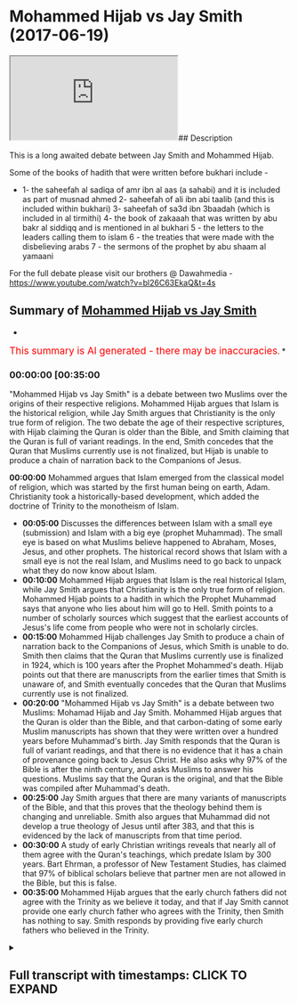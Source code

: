 # Mohammed Hijab vs Jay Smith (2017-06-19)

<iframe loading='lazy' src='https://www.youtube.com/embed/U5tAqroRftw'></iframe>## Description

This is a long awaited debate between Jay Smith and Mohammed Hijab.

Some of the books of hadith that were written before bukhari include -

- 1- the saheefah al sadiqa of amr ibn al aas (a sahabi) and it is included as part of musnad ahmed 2- saheefah of ali ibn abi taalib (and this is included within bukhari) 3- saheefah of sa3d ibn 3baadah (which is included in al tirmithi\)  4- the book of zakaaah that was written by abu bakr al siddiqq and is mentioned in al bukhari 5 - the letters to the leaders calling them to islam 6 - the treaties that were made with the disbelieving arabs 7 - the sermons of the prophet by abu shaam al yamaani

For the full debate please visit our brothers @ Dawahmedia -<https://www.youtube.com/watch?v=bl26C63EkaQ&t=4s>

## Summary of [Mohammed Hijab vs Jay Smith](https://www.youtube.com/watch?v=U5tAqroRftw)

*

<span style="color:red; font-size:125%">This summary is AI generated - there may be inaccuracies</span>. *

### <a onclick="modifyYTiframeseektime('2100')">00:00:00 [00:35:00</a>

 "Mohammed Hijab vs Jay Smith" is a debate between two Muslims over the origins of their respective religions. Mohammed Hijab argues that Islam is the historical religion, while Jay Smith argues that Christianity is the only true form of religion. The two debate the age of their respective scriptures, with Hijab claiming the Quran is older than the Bible, and Smith claiming that the Quran is full of variant readings. In the end, Smith concedes that the Quran that Muslims currently use is not finalized, but Hijab is unable to produce a chain of narration back to the Companions of Jesus.

**<a onclick="modifyYTiframeseektime('0')">00:00:00</a>** Mohammed argues that Islam emerged from the classical model of religion, which was started by the first human being on earth, Adam. Christianity took a historically-based development, which added the doctrine of Trinity to the monotheism of Islam.

- **<a onclick="modifyYTiframeseektime('300')">00:05:00</a>** Discusses the differences between Islam with a small eye (submission) and Islam with a big eye (prophet Muhammad). The small eye is based on what Muslims believe happened to Abraham, Moses, Jesus, and other prophets. The historical record shows that Islam with a small eye is not the real Islam, and Muslims need to go back to unpack what they do now know about Islam.
- **<a onclick="modifyYTiframeseektime('600')">00:10:00</a>** Mohammed Hijab argues that Islam is the real historical Islam, while Jay Smith argues that Christianity is the only true form of religion. Mohammed Hijab points to a hadith in which the Prophet Muhammad says that anyone who lies about him will go to Hell. Smith points to a number of scholarly sources which suggest that the earliest accounts of Jesus's life come from people who were not in scholarly circles.
- **<a onclick="modifyYTiframeseektime('900')">00:15:00</a>** Mohammed Hijab challenges Jay Smith to produce a chain of narration back to the Companions of Jesus, which Smith is unable to do. Smith then claims that the Quran that Muslims currently use is finalized in 1924, which is 100 years after the Prophet Mohammed's death. Hijab points out that there are manuscripts from the earlier times that Smith is unaware of, and Smith eventually concedes that the Quran that Muslims currently use is not finalized.
- **<a onclick="modifyYTiframeseektime('1200')">00:20:00</a>**  "Mohammed Hijab vs Jay Smith" is a debate between two Muslims: Mohamad Hijab and Jay Smith. Mohammed Hijab argues that the Quran is older than the Bible, and that carbon-dating of some early Muslim manuscripts has shown that they were written over a hundred years before Muhammad's birth. Jay Smith responds that the Quran is full of variant readings, and that there is no evidence that it has a chain of provenance going back to Jesus Christ. He also asks why 97% of the Bible is after the ninth century, and asks Muslims to answer his questions. Muslims say that the Quran is the original, and that the Bible was compiled after Muhammad's death.
- **<a onclick="modifyYTiframeseektime('1500')">00:25:00</a>** Jay Smith argues that there are many variants of manuscripts of the Bible, and that this proves that the theology behind them is changing and unreliable. Smith also argues that Muhammad did not develop a true theology of Jesus until after 383, and that this is evidenced by the lack of manuscripts from that time period.
- **<a onclick="modifyYTiframeseektime('1800')">00:30:00</a>** A study of early Christian writings reveals that nearly all of them agree with the Quran's teachings, which predate Islam by 300 years. Bart Ehrman, a professor of New Testament Studies, has claimed that 97% of biblical scholars believe that partner men are not allowed in the Bible, but this is false.
- **<a onclick="modifyYTiframeseektime('2100')">00:35:00</a>** Mohammed Hijab argues that the early church fathers did not agree with the Trinity as we believe it today, and that if Jay Smith cannot provide one early church father who agrees with the Trinity, then Smith has nothing to say. Smith responds by providing five early church fathers who believed in the Trinity.

<details><summary><h2>Full transcript with timestamps: CLICK TO EXPAND</h2></summary>

<a onclick="modifyYTiframeseektime('0)')">0:00:00 Mohamad for friends are we not we are</a>
<a onclick="modifyYTiframeseektime('3)')">0:00:03 definitely not friends I'm your friend</a>
<a onclick="modifyYTiframeseektime('7)')">0:00:07 no no no he hates me but I love you in</a>
<a onclick="modifyYTiframeseektime('9)')">0:00:09 the in the conventional sense I think</a>
<a onclick="modifyYTiframeseektime('16)')">0:00:16 that's the most understatement</a>
<a onclick="modifyYTiframeseektime('17)')">0:00:17 well I can't be friends with anyone</a>
<a onclick="modifyYTiframeseektime('19)')">0:00:19 who's to go to serve you so outrageous</a>
<a onclick="modifyYTiframeseektime('21)')">0:00:21 and they're cooking god bless you for</a>
<a onclick="modifyYTiframeseektime('25)')">0:00:25 everything you're saying I know you hate</a>
<a onclick="modifyYTiframeseektime('26)')">0:00:26 my lord my god am i Jesus but I love you</a>
<a onclick="modifyYTiframeseektime('29)')">0:00:29 now what we're going to do today we're</a>
<a onclick="modifyYTiframeseektime('31)')">0:00:31 going to happen to make 5 minutes 5</a>
<a onclick="modifyYTiframeseektime('33)')">0:00:33 minutes 5 minutes 5 minutes and I'm</a>
<a onclick="modifyYTiframeseektime('35)')">0:00:35 gonna let you make it big in with the 5</a>
<a onclick="modifyYTiframeseektime('37)')">0:00:37 minutes in what you might ask Muhammad</a>
<a onclick="modifyYTiframeseektime('38)')">0:00:38 to do is to show me and to prove to us</a>
<a onclick="modifyYTiframeseektime('41)')">0:00:41 how Islam began from the classical model</a>
<a onclick="modifyYTiframeseektime('45)')">0:00:45 and I'm going to say in critique him one</a>
<a onclick="modifyYTiframeseektime('48)')">0:00:48 historical what history tells us the</a>
<a onclick="modifyYTiframeseektime('53)')">0:00:53 emergence of Islam how Islam began birth</a>
<a onclick="modifyYTiframeseektime('56)')">0:00:56 of Christianity from it to the classical</a>
<a onclick="modifyYTiframeseektime('58)')">0:00:58 model all right versus the historical</a>
<a onclick="modifyYTiframeseektime('60)')">0:01:00 Mar this is going to be interesting</a>
<a onclick="modifyYTiframeseektime('61)')">0:01:01 ladies and gentlemen when tell me with</a>
<a onclick="modifyYTiframeseektime('64)')">0:01:04 the stock go go</a>
<a onclick="modifyYTiframeseektime('65)')">0:01:05 ok let's start let's start right here</a>
<a onclick="modifyYTiframeseektime('67)')">0:01:07 and</a>
<a onclick="modifyYTiframeseektime('68)')">0:01:08 or what I want to say generally is that</a>
<a onclick="modifyYTiframeseektime('71)')">0:01:11 Islam as a basically has two</a>
<a onclick="modifyYTiframeseektime('75)')">0:01:15 connotations you can say there's Islam</a>
<a onclick="modifyYTiframeseektime('77)')">0:01:17 with a small eye and the smell with</a>
<a onclick="modifyYTiframeseektime('80)')">0:01:20 Islam with the big eye Islam of the</a>
<a onclick="modifyYTiframeseektime('82)')">0:01:22 small I literally means submission in</a>
<a onclick="modifyYTiframeseektime('85)')">0:01:25 Arabic comes from the Arabic word mr.</a>
<a onclick="modifyYTiframeseektime('87)')">0:01:27 slap we believe that every prophet was a</a>
<a onclick="modifyYTiframeseektime('90)')">0:01:30 Muslim in the sense that they was</a>
<a onclick="modifyYTiframeseektime('92)')">0:01:32 submissive to their Lord so we believe</a>
<a onclick="modifyYTiframeseektime('94)')">0:01:34 that the first human being to be on this</a>
<a onclick="modifyYTiframeseektime('96)')">0:01:36 planet Adam was in fact submissive and</a>
<a onclick="modifyYTiframeseektime('99)')">0:01:39 was Muslim</a>
<a onclick="modifyYTiframeseektime('99)')">0:01:39 so the question is how did this lamp</a>
<a onclick="modifyYTiframeseektime('101)')">0:01:41 emerge the answer is simply nice lamp</a>
<a onclick="modifyYTiframeseektime('104)')">0:01:44 emerged when the first human being</a>
<a onclick="modifyYTiframeseektime('106)')">0:01:46 except for this earth</a>
<a onclick="modifyYTiframeseektime('109)')">0:01:49 that's how Islam emerged I feel took in</a>
<a onclick="modifyYTiframeseektime('112)')">0:01:52 my slumber the big eye which has a</a>
<a onclick="modifyYTiframeseektime('114)')">0:01:54 connotation of you cameras and other</a>
<a onclick="modifyYTiframeseektime('117)')">0:01:57 than that</a>
<a onclick="modifyYTiframeseektime('118)')">0:01:58 then clearly that happened in the 7th</a>
<a onclick="modifyYTiframeseektime('120)')">0:02:00 century with the birth and prophethood</a>
<a onclick="modifyYTiframeseektime('124)')">0:02:04 the last tribal messenger we say that</a>
<a onclick="modifyYTiframeseektime('127)')">0:02:07 these two prophets all came and all</a>
<a onclick="modifyYTiframeseektime('130)')">0:02:10 those who came between them which son</a>
<a onclick="modifyYTiframeseektime('132)')">0:02:12 had lycée 124,000 prophets all came with</a>
<a onclick="modifyYTiframeseektime('136)')">0:02:16 the same fundamental message to believe</a>
<a onclick="modifyYTiframeseektime('139)')">0:02:19 in one God and to worship of one God</a>
<a onclick="modifyYTiframeseektime('140)')">0:02:20 this message is not only iterated and</a>
<a onclick="modifyYTiframeseektime('142)')">0:02:22 reiterated in the Quranic discourse we</a>
<a onclick="modifyYTiframeseektime('145)')">0:02:25 no doubt is iterated and reiterated in</a>
<a onclick="modifyYTiframeseektime('147)')">0:02:27 the biblical discourse which is why</a>
<a onclick="modifyYTiframeseektime('149)')">0:02:29 you'll find in Deuteronomy chapter five</a>
<a onclick="modifyYTiframeseektime('151)')">0:02:31 and six verse number four where it says</a>
<a onclick="modifyYTiframeseektime('153)')">0:02:33 Shambo estimating and the right here o</a>
<a onclick="modifyYTiframeseektime('156)')">0:02:36 Israel your Lord how long is one God now</a>
<a onclick="modifyYTiframeseektime('160)')">0:02:40 here's my question is this has always</a>
<a onclick="modifyYTiframeseektime('164)')">0:02:44 been the theological underpinning of all</a>
<a onclick="modifyYTiframeseektime('166)')">0:02:46 of the prophetic Saints including Moses</a>
<a onclick="modifyYTiframeseektime('170)')">0:02:50 and Abraham in Jesus which is why you'll</a>
<a onclick="modifyYTiframeseektime('172)')">0:02:52 find in the Old Testament that there</a>
<a onclick="modifyYTiframeseektime('174)')">0:02:54 really is nothing that indicates a</a>
<a onclick="modifyYTiframeseektime('178)')">0:02:58 Trinity and I challenge J Smith today to</a>
<a onclick="modifyYTiframeseektime('182)')">0:03:02 to the contrary of that I challenge J</a>
<a onclick="modifyYTiframeseektime('185)')">0:03:05 Smith today to give me one unequivocal</a>
<a onclick="modifyYTiframeseektime('188)')">0:03:08 and I'm big not talking about the</a>
<a onclick="modifyYTiframeseektime('189)')">0:03:09 Trinity knows love excuse me</a>
<a onclick="modifyYTiframeseektime('192)')">0:03:12 an ambiguous verse in the Old Testament</a>
<a onclick="modifyYTiframeseektime('194)')">0:03:14 which refers to the Trinity because what</a>
<a onclick="modifyYTiframeseektime('196)')">0:03:16 we're saying is how did both of these</a>
<a onclick="modifyYTiframeseektime('198)')">0:03:18 religious stuff</a>
<a onclick="modifyYTiframeseektime('199)')">0:03:19 how did Islam start versus how the</a>
<a onclick="modifyYTiframeseektime('201)')">0:03:21 Christianity saw the answer insists</a>
<a onclick="modifyYTiframeseektime('203)')">0:03:23 Islam has always been there as I just</a>
<a onclick="modifyYTiframeseektime('205)')">0:03:25 explained my model however Christianity</a>
<a onclick="modifyYTiframeseektime('208)')">0:03:28 undertook a historically historical</a>
<a onclick="modifyYTiframeseektime('210)')">0:03:30 development which is what I will prove</a>
<a onclick="modifyYTiframeseektime('212)')">0:03:32 today which started with militarism and</a>
<a onclick="modifyYTiframeseektime('216)')">0:03:36 continued of the trinitarianism and</a>
<a onclick="modifyYTiframeseektime('217)')">0:03:37 Theodosius the second in the a 381</a>
<a onclick="modifyYTiframeseektime('221)')">0:03:41 literally forced Christians literally</a>
<a onclick="modifyYTiframeseektime('224)')">0:03:44 forced Christians to adopt the triune</a>
<a onclick="modifyYTiframeseektime('227)')">0:03:47 position and to completely forget about</a>
<a onclick="modifyYTiframeseektime('231)')">0:03:51 all the other models including aerial</a>
<a onclick="modifyYTiframeseektime('232)')">0:03:52 ISM and subordination is a so here if</a>
<a onclick="modifyYTiframeseektime('235)')">0:03:55 you compare the theological</a>
<a onclick="modifyYTiframeseektime('237)')">0:03:57 underpinnings of Islam and how Islam is</a>
<a onclick="modifyYTiframeseektime('240)')">0:04:00 consistent with all this properly with</a>
<a onclick="modifyYTiframeseektime('242)')">0:04:02 the Christian message and how number one</a>
<a onclick="modifyYTiframeseektime('244)')">0:04:04 the Old Testament is not consistent with</a>
<a onclick="modifyYTiframeseektime('246)')">0:04:06 a New Testament and number two that it</a>
<a onclick="modifyYTiframeseektime('249)')">0:04:09 is clear to any any objective historian</a>
<a onclick="modifyYTiframeseektime('253)')">0:04:13 that there was a clear historical</a>
<a onclick="modifyYTiframeseektime('255)')">0:04:15 development in Christianity that which</a>
<a onclick="modifyYTiframeseektime('257)')">0:04:17 meant for the councils like Council of</a>
<a onclick="modifyYTiframeseektime('259)')">0:04:19 Nicaea Constantinople the Kelsey calcium</a>
<a onclick="modifyYTiframeseektime('263)')">0:04:23 in put in 325 381 and 451 respectively</a>
<a onclick="modifyYTiframeseektime('267)')">0:04:27 to formulate the theological tree of the</a>
<a onclick="modifyYTiframeseektime('271)')">0:04:31 Christian my question is why don't you</a>
<a onclick="modifyYTiframeseektime('274)')">0:04:34 just go back to what the Old Testament</a>
<a onclick="modifyYTiframeseektime('275)')">0:04:35 says why don't you go back to</a>
<a onclick="modifyYTiframeseektime('277)')">0:04:37 Deuteronomy chapter number 6 verse</a>
<a onclick="modifyYTiframeseektime('279)')">0:04:39 number 4 where it clearly states</a>
<a onclick="modifyYTiframeseektime('281)')">0:04:41 Shem is lying at the light no-hitter and</a>
<a onclick="modifyYTiframeseektime('284)')">0:04:44 I had hear o Israel your lord our lord</a>
<a onclick="modifyYTiframeseektime('287)')">0:04:47 is one God this is the kind of thing</a>
<a onclick="modifyYTiframeseektime('289)')">0:04:49 that all of the prophets came with this</a>
<a onclick="modifyYTiframeseektime('292)')">0:04:52 is the same message that the</a>
<a onclick="modifyYTiframeseektime('293)')">0:04:53 hammer came with another we believe this</a>
<a onclick="modifyYTiframeseektime('295)')">0:04:55 is the same message that Jesus came with</a>
<a onclick="modifyYTiframeseektime('297)')">0:04:57 I don't go have level one minute that's</a>
<a onclick="modifyYTiframeseektime('300)')">0:05:00 brilliant</a>
<a onclick="modifyYTiframeseektime('300)')">0:05:00 okay now so the things I've been able to</a>
<a onclick="modifyYTiframeseektime('303)')">0:05:03 raise here in this today's discussion</a>
<a onclick="modifyYTiframeseektime('305)')">0:05:05 point one that Islam has two different</a>
<a onclick="modifyYTiframeseektime('309)')">0:05:09 connotations you have Islam with a small</a>
<a onclick="modifyYTiframeseektime('311)')">0:05:11 eye then you have the smell with Islam</a>
<a onclick="modifyYTiframeseektime('312)')">0:05:12 with the big eye the slammer the small</a>
<a onclick="modifyYTiframeseektime('315)')">0:05:15 eye is submission which all of the</a>
<a onclick="modifyYTiframeseektime('317)')">0:05:17 prophets of Islam of the small I'm has</a>
<a onclick="modifyYTiframeseektime('327)')">0:05:27 always been in existence in fact exists</a>
<a onclick="modifyYTiframeseektime('330)')">0:05:30 for in animal and animal because</a>
<a onclick="modifyYTiframeseektime('332)')">0:05:32 anything is submits possible and this is</a>
<a onclick="modifyYTiframeseektime('334)')">0:05:34 exactly the same thing as you the</a>
<a onclick="modifyYTiframeseektime('336)')">0:05:36 specific set so I have what come to</a>
<a onclick="modifyYTiframeseektime('338)')">0:05:38 submitting myself what's the father who</a>
<a onclick="modifyYTiframeseektime('340)')">0:05:40 sent me each other in John chapter five</a>
<a onclick="modifyYTiframeseektime('341)')">0:05:41 birthday I just say listen let's go back</a>
<a onclick="modifyYTiframeseektime('344)')">0:05:44 to Jesus message that's being a true</a>
<a onclick="modifyYTiframeseektime('345)')">0:05:45 Christian do you want to be a true</a>
<a onclick="modifyYTiframeseektime('347)')">0:05:47 Christian today it's not to follow this</a>
<a onclick="modifyYTiframeseektime('349)')">0:05:49 made-up concept by the churches on the</a>
<a onclick="modifyYTiframeseektime('352)')">0:05:52 Trinity ladies and gentlemen to be a</a>
<a onclick="modifyYTiframeseektime('354)')">0:05:54 true Christian means to go back to what</a>
<a onclick="modifyYTiframeseektime('356)')">0:05:56 Moses says to Abraham says on to what</a>
<a onclick="modifyYTiframeseektime('358)')">0:05:58 Jesus says Shem is RA as a ride hello</a>
<a onclick="modifyYTiframeseektime('362)')">0:06:02 hello Adonai I have had here o Israel</a>
<a onclick="modifyYTiframeseektime('366)')">0:06:06 you won't</a>
<a onclick="modifyYTiframeseektime('367)')">0:06:07 thanks Bob now have you noticed he used</a>
<a onclick="modifyYTiframeseektime('371)')">0:06:11 the Islam with the bigeye and Islam with</a>
<a onclick="modifyYTiframeseektime('374)')">0:06:14 a small eye his definition of Islam with</a>
<a onclick="modifyYTiframeseektime('377)')">0:06:17 a small eye or all people that want to</a>
<a onclick="modifyYTiframeseektime('380)')">0:06:20 believe but the big guy are those that</a>
<a onclick="modifyYTiframeseektime('382)')">0:06:22 specifically following the Prophet</a>
<a onclick="modifyYTiframeseektime('383)')">0:06:23 Muhammad I'm going to use two different</a>
<a onclick="modifyYTiframeseektime('385)')">0:06:25 definitions for small I and big I I</a>
<a onclick="modifyYTiframeseektime('388)')">0:06:28 would suggest that the big eye is the</a>
<a onclick="modifyYTiframeseektime('391)')">0:06:31 historical Islam the small eye is the</a>
<a onclick="modifyYTiframeseektime('394)')">0:06:34 Islam of faith and Islam of faith is</a>
<a onclick="modifyYTiframeseektime('398)')">0:06:38 dependent on some fraudulent material</a>
<a onclick="modifyYTiframeseektime('400)')">0:06:40 none of me what do you mean by</a>
<a onclick="modifyYTiframeseektime('402)')">0:06:42 fraudulent material everything he's</a>
<a onclick="modifyYTiframeseektime('405)')">0:06:45 going to tell you about how Islam began</a>
<a onclick="modifyYTiframeseektime('406)')">0:06:46 now he says that Abraham was a Muslim</a>
<a onclick="modifyYTiframeseektime('409)')">0:06:49 I'm sure he wasn't Moses was a Muslim</a>
<a onclick="modifyYTiframeseektime('411)')">0:06:51 I'm sure he wasn't Jesus was a Muslim</a>
<a onclick="modifyYTiframeseektime('414)')">0:06:54 none of the prophets were Muslim this</a>
<a onclick="modifyYTiframeseektime('416)')">0:06:56 word didn't even exist at the time that</a>
<a onclick="modifyYTiframeseektime('418)')">0:06:58 they were living in 1900 BC 1400 BC and</a>
<a onclick="modifyYTiframeseektime('421)')">0:07:01 the first century but what we do know is</a>
<a onclick="modifyYTiframeseektime('423)')">0:07:03 that even the Prophet Muhammad his</a>
<a onclick="modifyYTiframeseektime('426)')">0:07:06 problem Muhammad we have difficulty</a>
<a onclick="modifyYTiframeseektime('428)')">0:07:08 knowing who he was because you've all</a>
<a onclick="modifyYTiframeseektime('431)')">0:07:11 heard the Prophet Muhammad was born in</a>
<a onclick="modifyYTiframeseektime('432)')">0:07:12 570 and died in 632 started receiving</a>
<a onclick="modifyYTiframeseektime('436)')">0:07:16 revelations in 610 to 632 for 22 years</a>
<a onclick="modifyYTiframeseektime('440)')">0:07:20 but where does that story come from</a>
<a onclick="modifyYTiframeseektime('442)')">0:07:22 where does the story of Muhammad come</a>
<a onclick="modifyYTiframeseektime('445)')">0:07:25 from does it come from people that knew</a>
<a onclick="modifyYTiframeseektime('447)')">0:07:27 him no it doesn't who is the first to</a>
<a onclick="modifyYTiframeseektime('450)')">0:07:30 write down there but the story of</a>
<a onclick="modifyYTiframeseektime('453)')">0:07:33 Muhammad that we have today where is the</a>
<a onclick="modifyYTiframeseektime('455)')">0:07:35 first extant material written by even</a>
<a onclick="modifyYTiframeseektime('458)')">0:07:38 his Shawn is his name he died in 833</a>
<a onclick="modifyYTiframeseektime('460)')">0:07:40 Muhammad died in 632 two hundred years</a>
<a onclick="modifyYTiframeseektime('464)')">0:07:44 before they finally get the story of</a>
<a onclick="modifyYTiframeseektime('466)')">0:07:46 Muhammad down now what about the things</a>
<a onclick="modifyYTiframeseektime('469)')">0:07:49 he said the honey you have al boo honey</a>
<a onclick="modifyYTiframeseektime('473)')">0:07:53 Sahih Muslim even doubt Timothy look at</a>
<a onclick="modifyYTiframeseektime('475)')">0:07:55 all these honey these sayings of the</a>
<a onclick="modifyYTiframeseektime('478)')">0:07:58 Prophet when did Al Hadid I 870 that's</a>
<a onclick="modifyYTiframeseektime('482)')">0:08:02 240 years after Muhammad died so</a>
<a onclick="modifyYTiframeseektime('485)')">0:08:05 everything he's going to tell you about</a>
<a onclick="modifyYTiframeseektime('487)')">0:08:07 the Muhammad or Islam with the small I</a>
<a onclick="modifyYTiframeseektime('491)')">0:08:11 is dependent on source material that</a>
<a onclick="modifyYTiframeseektime('494)')">0:08:14 comes from him in his Psalm 833 holwick</a>
<a onclick="modifyYTiframeseektime('498)')">0:08:18 88 35</a>
<a onclick="modifyYTiframeseektime('499)')">0:08:19 Sahih Muslim 870 everyone that comes</a>
<a onclick="modifyYTiframeseektime('503)')">0:08:23 after Salah Pahadi is post 870 the 50th</a>
<a onclick="modifyYTiframeseektime('508)')">0:08:28 only get first written down by man name</a>
<a onclick="modifyYTiframeseektime('510)')">0:08:30 of albany 923 now can you see the</a>
<a onclick="modifyYTiframeseektime('513)')">0:08:33 problem all they know about Islam with a</a>
<a onclick="modifyYTiframeseektime('516)')">0:08:36 small eye comes from two to three</a>
<a onclick="modifyYTiframeseektime('519)')">0:08:39 hundred years later when you look at</a>
<a onclick="modifyYTiframeseektime('521)')">0:08:41 Jesus Christ folks we have material from</a>
<a onclick="modifyYTiframeseektime('523)')">0:08:43 the very century and from the very time</a>
<a onclick="modifyYTiframeseektime('525)')">0:08:45 period he lived Matthew Mark and Luke</a>
<a onclick="modifyYTiframeseektime('528)')">0:08:48 and John we're all living at the time of</a>
<a onclick="modifyYTiframeseektime('531)')">0:08:51 Jesus Christ Matthew Mark and Luke we're</a>
<a onclick="modifyYTiframeseektime('534)')">0:08:54 writing within 30 to 40 years of</a>
<a onclick="modifyYTiframeseektime('536)')">0:08:56 Christ's death did they know Jesus yes</a>
<a onclick="modifyYTiframeseektime('538)')">0:08:58 they did</a>
<a onclick="modifyYTiframeseektime('539)')">0:08:59 did they see Jesus yes they did did they</a>
<a onclick="modifyYTiframeseektime('542)')">0:09:02 hear what he said yes they did</a>
<a onclick="modifyYTiframeseektime('543)')">0:09:03 Matthew and John were eyewitnesses to</a>
<a onclick="modifyYTiframeseektime('546)')">0:09:06 that which they wrote Mark and Luke got</a>
<a onclick="modifyYTiframeseektime('548)')">0:09:08 it from the eyewitnesses show me what I</a>
<a onclick="modifyYTiframeseektime('551)')">0:09:11 witness on Mohammed come with any of his</a>
<a onclick="modifyYTiframeseektime('553)')">0:09:13 traditions from what he said and what he</a>
<a onclick="modifyYTiframeseektime('555)')">0:09:15 did you cannot show me anybody that was</a>
<a onclick="modifyYTiframeseektime('558)')">0:09:18 living at that time they lived hundreds</a>
<a onclick="modifyYTiframeseektime('560)')">0:09:20 of years later and hundreds of miles</a>
<a onclick="modifyYTiframeseektime('562)')">0:09:22 away therefore I would suggest LOM</a>
<a onclick="modifyYTiframeseektime('566)')">0:09:26 though I the big lying Islam of history</a>
<a onclick="modifyYTiframeseektime('568)')">0:09:28 is not the real Islam and we need to go</a>
<a onclick="modifyYTiframeseektime('572)')">0:09:32 back and unpack what we do now know</a>
<a onclick="modifyYTiframeseektime('574)')">0:09:34 about Islam where is it that this</a>
<a onclick="modifyYTiframeseektime('577)')">0:09:37 religion began I only have a minute to</a>
<a onclick="modifyYTiframeseektime('579)')">0:09:39 do that I can't do it in the first</a>
<a onclick="modifyYTiframeseektime('581)')">0:09:41 minute but can you see we're going to do</a>
<a onclick="modifyYTiframeseektime('582)')">0:09:42 like with light we're going to look at</a>
<a onclick="modifyYTiframeseektime('584)')">0:09:44 the historical record for both religions</a>
<a onclick="modifyYTiframeseektime('587)')">0:09:47 we're going to show that when you look</a>
<a onclick="modifyYTiframeseektime('589)')">0:09:49 at Christianity when you look at the</a>
<a onclick="modifyYTiframeseektime('591)')">0:09:51 person of Jesus Christ the fact that he</a>
<a onclick="modifyYTiframeseektime('593)')">0:09:53 died on the cross</a>
<a onclick="modifyYTiframeseektime('594)')">0:09:54 something that Islam disputes the fact</a>
<a onclick="modifyYTiframeseektime('596)')">0:09:56 that he rose again that's what true</a>
<a onclick="modifyYTiframeseektime('599)')">0:09:59 Christian believe every Christian wants</a>
<a onclick="modifyYTiframeseektime('601)')">0:10:01 to know didn't God in the form of Jesus</a>
<a onclick="modifyYTiframeseektime('604)')">0:10:04 Christ did he die and rise again is that</a>
<a onclick="modifyYTiframeseektime('608)')">0:10:08 a historical fact can we show that Jesus</a>
<a onclick="modifyYTiframeseektime('611)')">0:10:11 did die Muslims can't do that Muslims</a>
<a onclick="modifyYTiframeseektime('615)')">0:10:15 can only assume he did not die there's</a>
<a onclick="modifyYTiframeseektime('617)')">0:10:17 only one reference in the Quran surah 4</a>
<a onclick="modifyYTiframeseektime('620)')">0:10:20 ayah 157 one reference to say he did not</a>
<a onclick="modifyYTiframeseektime('624)')">0:10:24 die if he did not die and rise again</a>
<a onclick="modifyYTiframeseektime('627)')">0:10:27 I'm doubt and so is everybody here who's</a>
<a onclick="modifyYTiframeseektime('630)')">0:10:30 listening to me</a>
<a onclick="modifyYTiframeseektime('632)')">0:10:32 Christianity is not just the Trinity</a>
<a onclick="modifyYTiframeseektime('635)')">0:10:35 like he would like to say Christianity</a>
<a onclick="modifyYTiframeseektime('637)')">0:10:37 is the fact that God came to earth God</a>
<a onclick="modifyYTiframeseektime('640)')">0:10:40 died on the cross God rose again for</a>
<a onclick="modifyYTiframeseektime('643)')">0:10:43 everyone here and that's a historical</a>
<a onclick="modifyYTiframeseektime('646)')">0:10:46 event what Muhammad did what Muhammad</a>
<a onclick="modifyYTiframeseektime('650)')">0:10:50 said we're now seeing is not historical</a>
<a onclick="modifyYTiframeseektime('652)')">0:10:52 we're gonna unpack that for you and show</a>
<a onclick="modifyYTiframeseektime('654)')">0:10:54 you what we mean and we're going to show</a>
<a onclick="modifyYTiframeseektime('656)')">0:10:56 you how difficult it is going to be for</a>
<a onclick="modifyYTiframeseektime('659)')">0:10:59 Muhammad to show me that Islam the big I</a>
<a onclick="modifyYTiframeseektime('661)')">0:11:01 the real historical Islam is the real</a>
<a onclick="modifyYTiframeseektime('664)')">0:11:04 Islam we're going to show you the big</a>
<a onclick="modifyYTiframeseektime('666)')">0:11:06 seed Christianity there is only one</a>
<a onclick="modifyYTiframeseektime('669)')">0:11:09 Christianity and that's the historical</a>
<a onclick="modifyYTiframeseektime('670)')">0:11:10 pitch at UGA god bless you over you this</a>
<a onclick="modifyYTiframeseektime('674)')">0:11:14 is really going to become very</a>
<a onclick="modifyYTiframeseektime('675)')">0:11:15 embarrassing today's no no let them</a>
<a onclick="modifyYTiframeseektime('679)')">0:11:19 decide that no no no no no no this is</a>
<a onclick="modifyYTiframeseektime('682)')">0:11:22 going to be really really embarrassing</a>
<a onclick="modifyYTiframeseektime('683)')">0:11:23 today he says that the first books of</a>
<a onclick="modifyYTiframeseektime('686)')">0:11:26 hadith or the first books of less a</a>
<a onclick="modifyYTiframeseektime('689)')">0:11:29 compilation of English am his heart</a>
<a onclick="modifyYTiframeseektime('691)')">0:11:31 which you cannot pronounce properly now</a>
<a onclick="modifyYTiframeseektime('693)')">0:11:33 and I'm sure that he has not been able</a>
<a onclick="modifyYTiframeseektime('695)')">0:11:35 to tap those books in the primary source</a>
<a onclick="modifyYTiframeseektime('698)')">0:11:38 material because the cabbies aleko like</a>
<a onclick="modifyYTiframeseektime('707)')">0:11:47 Arabic so you can't access the book</a>
<a onclick="modifyYTiframeseektime('708)')">0:11:48 excuse me calm down</a>
<a onclick="modifyYTiframeseektime('710)')">0:11:50 that's for your walk you know to be</a>
<a onclick="modifyYTiframeseektime('712)')">0:11:52 plain now right number two here is what</a>
<a onclick="modifyYTiframeseektime('714)')">0:11:54 I wanted to make</a>
<a onclick="modifyYTiframeseektime('715)')">0:11:55 can you hear me guys yeah is that he is</a>
<a onclick="modifyYTiframeseektime('718)')">0:11:58 making the fallacy of believing that</a>
<a onclick="modifyYTiframeseektime('721)')">0:12:01 because the compilers compiled the</a>
<a onclick="modifyYTiframeseektime('724)')">0:12:04 hadith 200 to 300 years after the</a>
<a onclick="modifyYTiframeseektime('727)')">0:12:07 prophets death that the hadith didn't</a>
<a onclick="modifyYTiframeseektime('730)')">0:12:10 exist before that</a>
<a onclick="modifyYTiframeseektime('731)')">0:12:11 how embarrassing how ridiculous how a</a>
<a onclick="modifyYTiframeseektime('737)')">0:12:17 historical do you not know how the</a>
<a onclick="modifyYTiframeseektime('741)')">0:12:21 science of Hadees works according to the</a>
<a onclick="modifyYTiframeseektime('743)')">0:12:23 Muslims you've been standing here for</a>
<a onclick="modifyYTiframeseektime('745)')">0:12:25 years my friend and you haven't bothered</a>
<a onclick="modifyYTiframeseektime('748)')">0:12:28 to ask someone like me how science on</a>
<a onclick="modifyYTiframeseektime('750)')">0:12:30 how this works let me dedicate you</a>
<a onclick="modifyYTiframeseektime('752)')">0:12:32 I know you might help the bus I must</a>
<a onclick="modifyYTiframeseektime('754)')">0:12:34 educate you today yes it will happen</a>
<a onclick="modifyYTiframeseektime('756)')">0:12:36 you'll be educated J Smith by someone</a>
<a onclick="modifyYTiframeseektime('759)')">0:12:39 who is at least a lot of your age at</a>
<a onclick="modifyYTiframeseektime('761)')">0:12:41 least actually maybe maybe not that much</a>
<a onclick="modifyYTiframeseektime('763)')">0:12:43 okay</a>
<a onclick="modifyYTiframeseektime('764)')">0:12:44 how so let me tell you something the way</a>
<a onclick="modifyYTiframeseektime('767)')">0:12:47 the chains work we have a change we have</a>
<a onclick="modifyYTiframeseektime('770)')">0:12:50 a change for the put on we have many</a>
<a onclick="modifyYTiframeseektime('772)')">0:12:52 change for the Koran we have changed for</a>
<a onclick="modifyYTiframeseektime('774)')">0:12:54 the hadith all of those chains are for</a>
<a onclick="modifyYTiframeseektime('777)')">0:12:57 people that have actually met the</a>
<a onclick="modifyYTiframeseektime('779)')">0:12:59 prophets seen the Prophet let me give</a>
<a onclick="modifyYTiframeseektime('781)')">0:13:01 you one example one hadith of the</a>
<a onclick="modifyYTiframeseektime('783)')">0:13:03 Prophet Muhammad SAW Allah Allah asylum</a>
<a onclick="modifyYTiframeseektime('785)')">0:13:05 which says man katha by lamo tell me</a>
<a onclick="modifyYTiframeseektime('788)')">0:13:08 then failures have over Mikado woman and</a>
<a onclick="modifyYTiframeseektime('790)')">0:13:10 man whoever lies about me intentionally</a>
<a onclick="modifyYTiframeseektime('792)')">0:13:12 so they prepared to see you see in</a>
<a onclick="modifyYTiframeseektime('793)')">0:13:13 hellfire</a>
<a onclick="modifyYTiframeseektime('794)')">0:13:14 this is no rated by at least 42 sahabis</a>
<a onclick="modifyYTiframeseektime('799)')">0:13:19 according to the scholars of hadith some</a>
<a onclick="modifyYTiframeseektime('802)')">0:13:22 scholars of reading say a hundred and</a>
<a onclick="modifyYTiframeseektime('803)')">0:13:23 twenty sahabis meaning companions of the</a>
<a onclick="modifyYTiframeseektime('806)')">0:13:26 prophet saw this and narrated it to</a>
<a onclick="modifyYTiframeseektime('808)')">0:13:28 other people</a>
<a onclick="modifyYTiframeseektime('809)')">0:13:29 he's making his embarrassing himself</a>
<a onclick="modifyYTiframeseektime('811)')">0:13:31 additionally by trying to compare the</a>
<a onclick="modifyYTiframeseektime('814)')">0:13:34 hadith Sciences which is something he</a>
<a onclick="modifyYTiframeseektime('816)')">0:13:36 doesn't have with the biblical narrative</a>
<a onclick="modifyYTiframeseektime('818)')">0:13:38 now let's read the book those works but</a>
<a onclick="modifyYTiframeseektime('820)')">0:13:40 my army he said that the people that saw</a>
<a onclick="modifyYTiframeseektime('823)')">0:13:43 Jesus Christ Matthew Mark Luke and John</a>
<a onclick="modifyYTiframeseektime('825)')">0:13:45 saw Jesus Christ not in scholarly</a>
<a onclick="modifyYTiframeseektime('827)')">0:13:47 circles you can say that your audience's</a>
<a onclick="modifyYTiframeseektime('828)')">0:13:48 to your passive audience are not</a>
<a onclick="modifyYTiframeseektime('830)')">0:13:50 educated maybe to the rednecks in the</a>
<a onclick="modifyYTiframeseektime('833)')">0:13:53 Bible Belt Region who are racist some of</a>
<a onclick="modifyYTiframeseektime('835)')">0:13:55 them and they'll just accept any</a>
<a onclick="modifyYTiframeseektime('836)')">0:13:56 preachers words maybe you can make those</a>
<a onclick="modifyYTiframeseektime('837)')">0:13:57 statements there</a>
<a onclick="modifyYTiframeseektime('838)')">0:13:58 but my friend you can't make those</a>
<a onclick="modifyYTiframeseektime('840)')">0:14:00 statements to an education audience you</a>
<a onclick="modifyYTiframeseektime('842)')">0:14:02 know very well that the scholarly works</a>
<a onclick="modifyYTiframeseektime('844)')">0:14:04 like the works of armed and indicate</a>
<a onclick="modifyYTiframeseektime('846)')">0:14:06 very well anyone can I get very clearly</a>
<a onclick="modifyYTiframeseektime('856)')">0:14:16 guys but that's something</a>
<a onclick="modifyYTiframeseektime('859)')">0:14:19 I am Matthew Mark Luke and John first of</a>
<a onclick="modifyYTiframeseektime('862)')">0:14:22 all appendix we don't know who these</a>
<a onclick="modifyYTiframeseektime('864)')">0:14:24 guys are the actual earliest sources are</a>
<a onclick="modifyYTiframeseektime('867)')">0:14:27 sources like Matthew Mark and Luke John</a>
<a onclick="modifyYTiframeseektime('871)')">0:14:31 is the oldest one according to Solomon</a>
<a onclick="modifyYTiframeseektime('872)')">0:14:32 and these these sources come as he said</a>
<a onclick="modifyYTiframeseektime('876)')">0:14:36 about 100 years after Zhu describing no</a>
<a onclick="modifyYTiframeseektime('878)')">0:14:38 one saw Jesus and told us about him from</a>
<a onclick="modifyYTiframeseektime('881)')">0:14:41 the people that he's mentioning he is</a>
<a onclick="modifyYTiframeseektime('883)')">0:14:43 lying to you as he does usually and he's</a>
<a onclick="modifyYTiframeseektime('885)')">0:14:45 been caught on camera talking about</a>
<a onclick="modifyYTiframeseektime('887)')">0:14:47 there's no pork being sold in Morrison's</a>
<a onclick="modifyYTiframeseektime('888)')">0:14:48 that's a lie and this is a lie and</a>
<a onclick="modifyYTiframeseektime('890)')">0:14:50 that's a historical a historical account</a>
<a onclick="modifyYTiframeseektime('892)')">0:14:52 so here how can you account for the fact</a>
<a onclick="modifyYTiframeseektime('894)')">0:14:54 that you're standing here in front of me</a>
<a onclick="modifyYTiframeseektime('895)')">0:14:55 and the people here your Christian</a>
<a onclick="modifyYTiframeseektime('897)')">0:14:57 friends and selling us huh you're</a>
<a onclick="modifyYTiframeseektime('899)')">0:14:59 telling us all to believe in a Bible</a>
<a onclick="modifyYTiframeseektime('902)')">0:15:02 which is not reliably transmitted now I</a>
<a onclick="modifyYTiframeseektime('904)')">0:15:04 challenge you I challenge you to give me</a>
<a onclick="modifyYTiframeseektime('906)')">0:15:06 one chain of narration which goes back</a>
<a onclick="modifyYTiframeseektime('908)')">0:15:08 to the Companions of Jesus if you do the</a>
<a onclick="modifyYTiframeseektime('910)')">0:15:10 same to me I will easily do it in fact</a>
<a onclick="modifyYTiframeseektime('912)')">0:15:12 let's do it now we have changed the</a>
<a onclick="modifyYTiframeseektime('914)')">0:15:14 narration for example I asked him he's</a>
<a onclick="modifyYTiframeseektime('916)')">0:15:16 been taught by ever of the rock metal</a>
<a onclick="modifyYTiframeseektime('917)')">0:15:17 soul I mean he's been taught by earth</a>
<a onclick="modifyYTiframeseektime('919)')">0:15:19 man who's been taught by the Prophet</a>
<a onclick="modifyYTiframeseektime('920)')">0:15:20 Muhammad sallallahu wasallam one chain</a>
<a onclick="modifyYTiframeseektime('922)')">0:15:22 okay do the same thing now I've shown</a>
<a onclick="modifyYTiframeseektime('924)')">0:15:24 you that then this is just one singular</a>
<a onclick="modifyYTiframeseektime('927)')">0:15:27 chain but actually you have thousands of</a>
<a onclick="modifyYTiframeseektime('928)')">0:15:28 Sahaba of companions the form of</a>
<a onclick="modifyYTiframeseektime('930)')">0:15:30 Mohammed Salim meeting him and writing</a>
<a onclick="modifyYTiframeseektime('932)')">0:15:32 down as well as verbally transmitting or</a>
<a onclick="modifyYTiframeseektime('934)')">0:15:34 instructor how do you account for that</a>
<a onclick="modifyYTiframeseektime('936)')">0:15:36 my friend you can't read the primary</a>
<a onclick="modifyYTiframeseektime('938)')">0:15:38 source materials I have to be the</a>
<a onclick="modifyYTiframeseektime('939)')">0:15:39 translating link that helps you those</a>
<a onclick="modifyYTiframeseektime('942)')">0:15:42 time they're in a position of Education</a>
<a onclick="modifyYTiframeseektime('944)')">0:15:44 you're they're in a position of learning</a>
<a onclick="modifyYTiframeseektime('946)')">0:15:46 now you're they are in a position of</a>
<a onclick="modifyYTiframeseektime('947)')">0:15:47 learning now the child is going to teach</a>
<a onclick="modifyYTiframeseektime('949)')">0:15:49 the old man no problem the child is</a>
<a onclick="modifyYTiframeseektime('952)')">0:15:52 going to teach the old man because you</a>
<a onclick="modifyYTiframeseektime('953)')">0:15:53 don't know why no and that's the bottom</a>
<a onclick="modifyYTiframeseektime('956)')">0:15:56 line</a>
<a onclick="modifyYTiframeseektime('956)')">0:15:56 challenge 1 get me a chain get me a</a>
<a onclick="modifyYTiframeseektime('959)')">0:15:59 chain that goes back to Jesus Christ a</a>
<a onclick="modifyYTiframeseektime('961)')">0:16:01 chain the provenance that goes back to</a>
<a onclick="modifyYTiframeseektime('963)')">0:16:03 Jesus Christ</a>
<a onclick="modifyYTiframeseektime('964)')">0:16:04 option 2 after you've given me the chain</a>
<a onclick="modifyYTiframeseektime('967)')">0:16:07 if you can't get me the chain ah then</a>
<a onclick="modifyYTiframeseektime('969)')">0:16:09 admit that actually the first person to</a>
<a onclick="modifyYTiframeseektime('971)')">0:16:11 see G or the first compilation we have -</a>
<a onclick="modifyYTiframeseektime('974)')">0:16:14 100 years are - thank you very very much</a>
<a onclick="modifyYTiframeseektime('976)')">0:16:16 gonna be fun all right let's go and</a>
<a onclick="modifyYTiframeseektime('979)')">0:16:19 let's just unpack each one of the major</a>
<a onclick="modifyYTiframeseektime('981)')">0:16:21 manuscripts that he doesn't where he's</a>
<a onclick="modifyYTiframeseektime('983)')">0:16:23 not aware of the Topkapi manuscript when</a>
<a onclick="modifyYTiframeseektime('986)')">0:16:26 was it written see he says it's been</a>
<a onclick="modifyYTiframeseektime('988)')">0:16:28 written by booth but let's look and see</a>
<a onclick="modifyYTiframeseektime('991)')">0:16:31 what the Muslim scholars are saying</a>
<a onclick="modifyYTiframeseektime('993)')">0:16:33 today dr. Todd of the college dr. eggman</a>
<a onclick="modifyYTiframeseektime('996)')">0:16:36 Anissa Helou Europe's leading scholars</a>
<a onclick="modifyYTiframeseektime('998)')">0:16:38 in Islam they have now looked at the six</a>
<a onclick="modifyYTiframeseektime('1001)')">0:16:41 major manuscripts from 2002 to 2007 over</a>
<a onclick="modifyYTiframeseektime('1005)')">0:16:45 five years they are the only ones that</a>
<a onclick="modifyYTiframeseektime('1007)')">0:16:47 have looked at all of the six major</a>
<a onclick="modifyYTiframeseektime('1009)')">0:16:49 manuscript they looked at the top copy</a>
<a onclick="modifyYTiframeseektime('1011)')">0:16:51 what are they now saying this is from</a>
<a onclick="modifyYTiframeseektime('1013)')">0:16:53 the mid to 8th century that's a hundred</a>
<a onclick="modifyYTiframeseektime('1016)')">0:16:56 years after both month</a>
<a onclick="modifyYTiframeseektime('1017)')">0:16:57 it only has 78 to 99% depending on how</a>
<a onclick="modifyYTiframeseektime('1022)')">0:17:02 much you want to which one you're going</a>
<a onclick="modifyYTiframeseektime('1023)')">0:17:03 to quote of the Quran that is readable</a>
<a onclick="modifyYTiframeseektime('1025)')">0:17:05 today but even in the Quran that is</a>
<a onclick="modifyYTiframeseektime('1028)')">0:17:08 readable today there are two thousand</a>
<a onclick="modifyYTiframeseektime('1030)')">0:17:10 two hundred and thirty manuscript</a>
<a onclick="modifyYTiframeseektime('1032)')">0:17:12 berries from the Quran that we use today</a>
<a onclick="modifyYTiframeseektime('1034)')">0:17:14 the Hutt's Quran 2230 Magnus cabarrus</a>
<a onclick="modifyYTiframeseektime('1038)')">0:17:18 that words are phrases that are</a>
<a onclick="modifyYTiframeseektime('1041)')">0:17:21 different in the Quran we use today 2270</a>
<a onclick="modifyYTiframeseektime('1046)')">0:17:26 thanks for correcting me let's look at</a>
<a onclick="modifyYTiframeseektime('1048)')">0:17:28 the top top sorry let's look at the</a>
<a onclick="modifyYTiframeseektime('1050)')">0:17:30 summit cut in Tuscan in Uzbekistan that</a>
<a onclick="modifyYTiframeseektime('1052)')">0:17:32 only goes up to searle 43 there's a</a>
<a onclick="modifyYTiframeseektime('1055)')">0:17:35 hundred and fourteen swords in the Quran</a>
<a onclick="modifyYTiframeseektime('1057)')">0:17:37 much of the Quran is missing what's more</a>
<a onclick="modifyYTiframeseektime('1060)')">0:17:40 tired of the context doctor title to</a>
<a onclick="modifyYTiframeseektime('1062)')">0:17:42 Cochin good it says when you look at</a>
<a onclick="modifyYTiframeseektime('1065)')">0:17:45 this manuscript it is so full of errors</a>
<a onclick="modifyYTiframeseektime('1067)')">0:17:47 it has so many grammatical mistakes it's</a>
<a onclick="modifyYTiframeseektime('1069)')">0:17:49 an embarrassment whoever wrote it did</a>
<a onclick="modifyYTiframeseektime('1072)')">0:17:52 not know very good Arabic don't use it</a>
<a onclick="modifyYTiframeseektime('1074)')">0:17:54 it is from the early 8th century 60 to</a>
<a onclick="modifyYTiframeseektime('1078)')">0:17:58 70 years after earth money let's go to</a>
<a onclick="modifyYTiframeseektime('1081)')">0:18:01 the husseiny manuscript in Cairo that's</a>
<a onclick="modifyYTiframeseektime('1084)')">0:18:04 from the 9th century that's 200 years</a>
<a onclick="modifyYTiframeseektime('1087)')">0:18:07 later it has a majesty of variants let's</a>
<a onclick="modifyYTiframeseektime('1090)')">0:18:10 go to the module manuscript right here</a>
<a onclick="modifyYTiframeseektime('1092)')">0:18:12 in the British Library not only goes up</a>
<a onclick="modifyYTiframeseektime('1094)')">0:18:14 to surah 43 but you didn't know that did</a>
<a onclick="modifyYTiframeseektime('1096)')">0:18:16 you</a>
<a onclick="modifyYTiframeseektime('1097)')">0:18:17 because Muslims refuse to look at the</a>
<a onclick="modifyYTiframeseektime('1099)')">0:18:19 newest research keep up with the newest</a>
<a onclick="modifyYTiframeseektime('1102)')">0:18:22 research by your own scholars Bart</a>
<a onclick="modifyYTiframeseektime('1104)')">0:18:24 Ehrman has never done any major material</a>
<a onclick="modifyYTiframeseektime('1106)')">0:18:26 on the core</a>
<a onclick="modifyYTiframeseektime('1107)')">0:18:27 now let's see what it has let's go to</a>
<a onclick="modifyYTiframeseektime('1109)')">0:18:29 the Sunna manuscript that you love so</a>
<a onclick="modifyYTiframeseektime('1111)')">0:18:31 much the sort of manuscript has many</a>
<a onclick="modifyYTiframeseektime('1114)')">0:18:34 different small pieces the largest piece</a>
<a onclick="modifyYTiframeseektime('1117)')">0:18:37 of it only is 23% of the Quran and in</a>
<a onclick="modifyYTiframeseektime('1120)')">0:18:40 that 23% it has 93 manuscript variants</a>
<a onclick="modifyYTiframeseektime('1124)')">0:18:44 it is dated to 705 but that's only part</a>
<a onclick="modifyYTiframeseektime('1127)')">0:18:47 of it</a>
<a onclick="modifyYTiframeseektime('1128)')">0:18:48 much of it also is related at a later</a>
<a onclick="modifyYTiframeseektime('1130)')">0:18:50 part at a later date the Metropolitan</a>
<a onclick="modifyYTiframeseektime('1133)')">0:18:53 I'm sorry that's the principle in this</a>
<a onclick="modifyYTiframeseektime('1134)')">0:18:54 manuscript can you see folks six major</a>
<a onclick="modifyYTiframeseektime('1137)')">0:18:57 manuscripts they are all from the 8th</a>
<a onclick="modifyYTiframeseektime('1140)')">0:19:00 century not one of them from the 7th</a>
<a onclick="modifyYTiframeseektime('1142)')">0:19:02 century now one of them is complete now</a>
<a onclick="modifyYTiframeseektime('1144)')">0:19:04 one of them agrees with each other and</a>
<a onclick="modifyYTiframeseektime('1146)')">0:19:06 now one of them agrees completely with</a>
<a onclick="modifyYTiframeseektime('1148)')">0:19:08 the Quran that we have today so what was</a>
<a onclick="modifyYTiframeseektime('1151)')">0:19:11 your cron canonized what was the Quran</a>
<a onclick="modifyYTiframeseektime('1155)')">0:19:15 that we have today finalized in 1924 at</a>
<a onclick="modifyYTiframeseektime('1159)')">0:19:19 Una's university by a bunch of scholars</a>
<a onclick="modifyYTiframeseektime('1161)')">0:19:21 93 years ago Prince what's-his-name</a>
<a onclick="modifyYTiframeseektime('1166)')">0:19:26 Prince Philip is older than your Quran</a>
<a onclick="modifyYTiframeseektime('1168)')">0:19:28 and that's why you need to look at the</a>
<a onclick="modifyYTiframeseektime('1172)')">0:19:32 historical evidence</a>
<a onclick="modifyYTiframeseektime('1173)')">0:19:33 don't come him to me with platitudes but</a>
<a onclick="modifyYTiframeseektime('1175)')">0:19:35 did you notice he still hasn't come up</a>
<a onclick="modifyYTiframeseektime('1177)')">0:19:37 with any manuscripts that are existing</a>
<a onclick="modifyYTiframeseektime('1179)')">0:19:39 today for the hadith prior to 833 he</a>
<a onclick="modifyYTiframeseektime('1184)')">0:19:44 cannot hire two 833 even the one that</a>
<a onclick="modifyYTiframeseektime('1187)')">0:19:47 he's going to come up with for Abu honey</a>
<a onclick="modifyYTiframeseektime('1189)')">0:19:49 is not from 870 it is from the 11th</a>
<a onclick="modifyYTiframeseektime('1193)')">0:19:53 century the earliest manuscript we have</a>
<a onclick="modifyYTiframeseektime('1195)')">0:19:55 is from the 11th century we have nothing</a>
<a onclick="modifyYTiframeseektime('1198)')">0:19:58 even from the time of uncle height so be</a>
<a onclick="modifyYTiframeseektime('1200)')">0:20:00 careful what he's going to say I'm not</a>
<a onclick="modifyYTiframeseektime('1203)')">0:20:03 going to send mock him as he talks like</a>
<a onclick="modifyYTiframeseektime('1204)')">0:20:04 he does with me I'm just gonna ask every</a>
<a onclick="modifyYTiframeseektime('1207)')">0:20:07 one of you to realize that history is</a>
<a onclick="modifyYTiframeseektime('1210)')">0:20:10 now catching up with Islam and with the</a>
<a onclick="modifyYTiframeseektime('1212)')">0:20:12 Quran he said that the son of manuscript</a>
<a onclick="modifyYTiframeseektime('1215)')">0:20:15 has been carbon-dated</a>
<a onclick="modifyYTiframeseektime('1216)')">0:20:16 yes it has look at the dates of the</a>
<a onclick="modifyYTiframeseektime('1219)')">0:20:19 carbon-dating that's coming now out of</a>
<a onclick="modifyYTiframeseektime('1221)')">0:20:21 Toulouse that's coming out of Lido</a>
<a onclick="modifyYTiframeseektime('1223)')">0:20:23 that's coming out of Arizona at the</a>
<a onclick="modifyYTiframeseektime('1225)')">0:20:25 carbon-dating labs the carbon dates for</a>
<a onclick="modifyYTiframeseektime('1228)')">0:20:28 those manuscripts go back to 443 ad</a>
<a onclick="modifyYTiframeseektime('1232)')">0:20:32 Muhammad was born in 570 ad</a>
<a onclick="modifyYTiframeseektime('1235)')">0:20:35 that's over a hundred years before</a>
<a onclick="modifyYTiframeseektime('1237)')">0:20:37 Muhammad what are you gonna do with that</a>
<a onclick="modifyYTiframeseektime('1239)')">0:20:39 be careful to claim shumake and if</a>
<a onclick="modifyYTiframeseektime('1243)')">0:20:43 you're going to use Bart Ehrman for</a>
<a onclick="modifyYTiframeseektime('1245)')">0:20:45 heaven's sakes that's laughable Bart</a>
<a onclick="modifyYTiframeseektime('1247)')">0:20:47 Ehrman has been destroyed by almost like</a>
<a onclick="modifyYTiframeseektime('1250)')">0:20:50 most of the reputable Christian scholars</a>
<a onclick="modifyYTiframeseektime('1253)')">0:20:53 today he does not know his material he</a>
<a onclick="modifyYTiframeseektime('1256)')">0:20:56 does not know his crap</a>
<a onclick="modifyYTiframeseektime('1258)')">0:20:58 I would rather you and go back to the</a>
<a onclick="modifyYTiframeseektime('1259)')">0:20:59 Muslim scholars go back to Alto dr.</a>
<a onclick="modifyYTiframeseektime('1262)')">0:21:02 alter alter alter Coolidge go to dr. Eck</a>
<a onclick="modifyYTiframeseektime('1265)')">0:21:05 militant asylum</a>
<a onclick="modifyYTiframeseektime('1266)')">0:21:06 go back to the men who know their crap</a>
<a onclick="modifyYTiframeseektime('1268)')">0:21:08 who have seen the material who have</a>
<a onclick="modifyYTiframeseektime('1269)')">0:21:09 looked at it and who have also come up</a>
<a onclick="modifyYTiframeseektime('1271)')">0:21:11 with their conclusions thank god we've</a>
<a onclick="modifyYTiframeseektime('1273)')">0:21:13 done that with our bottle I'll show you</a>
<a onclick="modifyYTiframeseektime('1275)')">0:21:15 what we have in the next five minutes</a>
<a onclick="modifyYTiframeseektime('1276)')">0:21:16 concerning what we have for our Bible</a>
<a onclick="modifyYTiframeseektime('1279)')">0:21:19 verses what you have for your Quran she</a>
<a onclick="modifyYTiframeseektime('1283)')">0:21:23 listened to me</a>
<a onclick="modifyYTiframeseektime('1285)')">0:21:25 this is I'm telling you the most</a>
<a onclick="modifyYTiframeseektime('1287)')">0:21:27 outrageous plate the first thing he said</a>
<a onclick="modifyYTiframeseektime('1290)')">0:21:30 was that day I don't know the date she</a>
<a onclick="modifyYTiframeseektime('1293)')">0:21:33 gave if you go to any reputable site</a>
<a onclick="modifyYTiframeseektime('1295)')">0:21:35 search or any kind of anyone who knows</a>
<a onclick="modifyYTiframeseektime('1298)')">0:21:38 anything when did when is the Sun our</a>
<a onclick="modifyYTiframeseektime('1303)')">0:21:43 manuscript confidential 651 which is the</a>
<a onclick="modifyYTiframeseektime('1306)')">0:21:46 time of our life and how do we know that</a>
<a onclick="modifyYTiframeseektime('1307)')">0:21:47 because all my life and came around in</a>
<a onclick="modifyYTiframeseektime('1310)')">0:21:50 that time that's when it was canonized</a>
<a onclick="modifyYTiframeseektime('1312)')">0:21:52 for the second time there was a first</a>
<a onclick="modifyYTiframeseektime('1314)')">0:21:54 canonization of time workers to dip when</a>
<a onclick="modifyYTiframeseektime('1316)')">0:21:56 they doing Sabbath did the first</a>
<a onclick="modifyYTiframeseektime('1317)')">0:21:57 canonization and then the second one as</a>
<a onclick="modifyYTiframeseektime('1320)')">0:22:00 for the various times talking about</a>
<a onclick="modifyYTiframeseektime('1322)')">0:22:02 that's a lie there isn't 2,700 variants</a>
<a onclick="modifyYTiframeseektime('1325)')">0:22:05 what he's talking about is their touch</a>
<a onclick="modifyYTiframeseektime('1327)')">0:22:07 with now I'll tell you what we mean just</a>
<a onclick="modifyYTiframeseektime('1330)')">0:22:10 in a very simple way to say for example</a>
<a onclick="modifyYTiframeseektime('1332)')">0:22:12 if I say if I say  __  up or what and</a>
<a onclick="modifyYTiframeseektime('1336)')">0:22:16 another word sometimes you have</a>
<a onclick="modifyYTiframeseektime('1338)')">0:22:18 something called for 400 yeah so I say</a>
<a onclick="modifyYTiframeseektime('1341)')">0:22:21 I'll make us a metaphor for 400 like</a>
<a onclick="modifyYTiframeseektime('1344)')">0:22:24 that his variant is basically classic</a>
<a onclick="modifyYTiframeseektime('1348)')">0:22:28 like that daddy because it is a very</a>
<a onclick="modifyYTiframeseektime('1351)')">0:22:31 important rule this is not what we're</a>
<a onclick="modifyYTiframeseektime('1352)')">0:22:32 talking about if you look at the</a>
<a onclick="modifyYTiframeseektime('1354)')">0:22:34 variants that our</a>
<a onclick="modifyYTiframeseektime('1356)')">0:22:36 actually changes in meetings there are</a>
<a onclick="modifyYTiframeseektime('1358)')">0:22:38 few in number and they are justified by</a>
<a onclick="modifyYTiframeseektime('1360)')">0:22:40 the Palmerston a seller had regulation</a>
<a onclick="modifyYTiframeseektime('1364)')">0:22:44 of 700 now let me ask you a very simple</a>
<a onclick="modifyYTiframeseektime('1366)')">0:22:46 question what is this what is the</a>
<a onclick="modifyYTiframeseektime('1368)')">0:22:48 difference between a half and a canal</a>
<a onclick="modifyYTiframeseektime('1369)')">0:22:49 since you know now your stuff when</a>
<a onclick="modifyYTiframeseektime('1372)')">0:22:52 you've been reading your stuff and I'm</a>
<a onclick="modifyYTiframeseektime('1373)')">0:22:53 sure you do all these things and your</a>
<a onclick="modifyYTiframeseektime('1375)')">0:22:55 opinion what's the difference between a</a>
<a onclick="modifyYTiframeseektime('1376)')">0:22:56 half and a Quran but if you don't know</a>
<a onclick="modifyYTiframeseektime('1378)')">0:22:58 what half is and you want to analyze the</a>
<a onclick="modifyYTiframeseektime('1381)')">0:23:01 cannot eyes have after of differences</a>
<a onclick="modifyYTiframeseektime('1384)')">0:23:04 and these differences go back to the</a>
<a onclick="modifyYTiframeseektime('1385)')">0:23:05 Bahamas are selling with all chains and</a>
<a onclick="modifyYTiframeseektime('1387)')">0:23:07 all being written down so it's not mm</a>
<a onclick="modifyYTiframeseektime('1390)')">0:23:10 that's completely a lie and force for</a>
<a onclick="modifyYTiframeseektime('1393)')">0:23:13 example let me give you the easy example</a>
<a onclick="modifyYTiframeseektime('1394)')">0:23:14 if you've got Malik and Malik Malik is</a>
<a onclick="modifyYTiframeseektime('1397)')">0:23:17 repeated in Opera is sell crack six of</a>
<a onclick="modifyYTiframeseektime('1400)')">0:23:20 those guards have Malik and four of them</a>
<a onclick="modifyYTiframeseektime('1402)')">0:23:22 have Mele for them have Melling so you</a>
<a onclick="modifyYTiframeseektime('1404)')">0:23:24 have two differences represented over 10</a>
<a onclick="modifyYTiframeseektime('1406)')">0:23:26 different cannot these two differences</a>
<a onclick="modifyYTiframeseektime('1408)')">0:23:28 go back to the from Mohammed Salim</a>
<a onclick="modifyYTiframeseektime('1410)')">0:23:30 through a chain and through the written</a>
<a onclick="modifyYTiframeseektime('1412)')">0:23:32 for on that was to facilitate for</a>
<a onclick="modifyYTiframeseektime('1415)')">0:23:35 different tribes and they do have</a>
<a onclick="modifyYTiframeseektime('1415)')">0:23:35 different meaning we'd made this very</a>
<a onclick="modifyYTiframeseektime('1417)')">0:23:37 clear now</a>
<a onclick="modifyYTiframeseektime('1418)')">0:23:38 mm that's the number which cannot be</a>
<a onclick="modifyYTiframeseektime('1420)')">0:23:40 justified they will never be able to</a>
<a onclick="modifyYTiframeseektime('1421)')">0:23:41 prove that point he's saying that I've</a>
<a onclick="modifyYTiframeseektime('1424)')">0:23:44 not been able to bring any evidences for</a>
<a onclick="modifyYTiframeseektime('1426)')">0:23:46 the Hadees I say generally that's</a>
<a onclick="modifyYTiframeseektime('1428)')">0:23:48 completely aligned the thing is it</a>
<a onclick="modifyYTiframeseektime('1430)')">0:23:50 doesn't have a name like like the Salah</a>
<a onclick="modifyYTiframeseektime('1433)')">0:23:53 heart will determine logical expression</a>
<a onclick="modifyYTiframeseektime('1434)')">0:23:54 to use sometimes it's just named after</a>
<a onclick="modifyYTiframeseektime('1436)')">0:23:56 the Sahabi</a>
<a onclick="modifyYTiframeseektime('1437)')">0:23:57 if the Mossad Abu Huraira all of these</a>
<a onclick="modifyYTiframeseektime('1439)')">0:23:59 individuals they wrote the hadith down</a>
<a onclick="modifyYTiframeseektime('1440)')">0:24:00 so we say that the social photo the</a>
<a onclick="modifyYTiframeseektime('1444)')">0:24:04 writings of and then we say the name of</a>
<a onclick="modifyYTiframeseektime('1446)')">0:24:06 the Sahaba</a>
<a onclick="modifyYTiframeseektime('1446)')">0:24:06 and these things are still available</a>
<a onclick="modifyYTiframeseektime('1448)')">0:24:08 with us so for you to say it's not been</a>
<a onclick="modifyYTiframeseektime('1450)')">0:24:10 written is nothing but a lie it's not</a>
<a onclick="modifyYTiframeseektime('1452)')">0:24:12 true you cannot substantiate that you</a>
<a onclick="modifyYTiframeseektime('1455)')">0:24:15 have to disprove I've just said you say</a>
<a onclick="modifyYTiframeseektime('1457)')">0:24:17 no actually I've already on the pantry</a>
<a onclick="modifyYTiframeseektime('1458)')">0:24:18 level didn't write anything down you</a>
<a onclick="modifyYTiframeseektime('1460)')">0:24:20 have to say that this habit of writing</a>
<a onclick="modifyYTiframeseektime('1461)')">0:24:21 that these exist 'is manuscripts I'm</a>
<a onclick="modifyYTiframeseektime('1464)')">0:24:24 telling you of the hadith don't exist</a>
<a onclick="modifyYTiframeseektime('1465)')">0:24:25 you have to say that but you'll never be</a>
<a onclick="modifyYTiframeseektime('1467)')">0:24:27 able to make that claim because that</a>
<a onclick="modifyYTiframeseektime('1469)')">0:24:29 claim would be nothing but falsity now</a>
<a onclick="modifyYTiframeseektime('1471)')">0:24:31 having defended Islam let's go back to</a>
<a onclick="modifyYTiframeseektime('1473)')">0:24:33 Christianity because it seems to me like</a>
<a onclick="modifyYTiframeseektime('1475)')">0:24:35 you have not answered the question of</a>
<a onclick="modifyYTiframeseektime('1476)')">0:24:36 where is the provenance a chain of</a>
<a onclick="modifyYTiframeseektime('1478)')">0:24:38 provenance that goes back to Jesus</a>
<a onclick="modifyYTiframeseektime('1479)')">0:24:39 Christ where is the person or where the</a>
<a onclick="modifyYTiframeseektime('1482)')">0:24:42 people that have seen Jesus Christ</a>
<a onclick="modifyYTiframeseektime('1484)')">0:24:44 is the Bible anyways why is 97% of the</a>
<a onclick="modifyYTiframeseektime('1488)')">0:24:48 Bible according to baz luhrmann</a>
<a onclick="modifyYTiframeseektime('1489)')">0:24:49 manuscripts that came after the ninth</a>
<a onclick="modifyYTiframeseektime('1491)')">0:24:51 century</a>
<a onclick="modifyYTiframeseektime('1492)')">0:24:52 answer the questions these are questions</a>
<a onclick="modifyYTiframeseektime('1494)')">0:24:54 I've answered your questions now it's</a>
<a onclick="modifyYTiframeseektime('1497)')">0:24:57 time for you to answer my questions this</a>
<a onclick="modifyYTiframeseektime('1499)')">0:24:59 is how people reach true conclusions you</a>
<a onclick="modifyYTiframeseektime('1502)')">0:25:02 bring your claims I bring my claims you</a>
<a onclick="modifyYTiframeseektime('1505)')">0:25:05 ask your questions I ask my questions</a>
<a onclick="modifyYTiframeseektime('1508)')">0:25:08 ion's yours now it's time for you to</a>
<a onclick="modifyYTiframeseektime('1510)')">0:25:10 answer mine where are the manuscripts</a>
<a onclick="modifyYTiframeseektime('1513)')">0:25:13 where is the Bible where is the original</a>
<a onclick="modifyYTiframeseektime('1516)')">0:25:16 Bible who saw Jesus this is my question</a>
<a onclick="modifyYTiframeseektime('1519)')">0:25:19 give me an answer why are there so many</a>
<a onclick="modifyYTiframeseektime('1521)')">0:25:21 variants which have theological</a>
<a onclick="modifyYTiframeseektime('1523)')">0:25:23 implications are different to each other</a>
<a onclick="modifyYTiframeseektime('1526)')">0:25:26 put your picture to each other I tell</a>
<a onclick="modifyYTiframeseektime('1528)')">0:25:28 you today to find one variant to find a</a>
<a onclick="modifyYTiframeseektime('1531)')">0:25:31 stick which goes back to Mohammed which</a>
<a onclick="modifyYTiframeseektime('1533)')">0:25:33 contradicts each other I can find you a</a>
<a onclick="modifyYTiframeseektime('1535)')">0:25:35 dozen that has theological implications</a>
<a onclick="modifyYTiframeseektime('1539)')">0:25:39 in the Bible having you explain the fact</a>
<a onclick="modifyYTiframeseektime('1542)')">0:25:42 that the church had a creedal</a>
<a onclick="modifyYTiframeseektime('1543)')">0:25:43 development 325 342 381 451 one of these</a>
<a onclick="modifyYTiframeseektime('1550)')">0:25:50 times have shown that the grades of the</a>
<a onclick="modifyYTiframeseektime('1552)')">0:25:52 Christian was nothing but change they've</a>
<a onclick="modifyYTiframeseektime('1554)')">0:25:54 changed time and time again my question</a>
<a onclick="modifyYTiframeseektime('1557)')">0:25:57 to Jay Smith is how comes you're</a>
<a onclick="modifyYTiframeseektime('1559)')">0:25:59 believing a true theology which has been</a>
<a onclick="modifyYTiframeseektime('1561)')">0:26:01 developed of Jesus 381 will Theodosius</a>
<a onclick="modifyYTiframeseektime('1564)')">0:26:04 when he forced the people to only accept</a>
<a onclick="modifyYTiframeseektime('1566)')">0:26:06 the triune understanding of Jesus where</a>
<a onclick="modifyYTiframeseektime('1570)')">0:26:10 is this in the Bible where is in the Old</a>
<a onclick="modifyYTiframeseektime('1573)')">0:26:13 Testament that the Holy Spirit is gone</a>
<a onclick="modifyYTiframeseektime('1574)')">0:26:14 your theology is built on nothing your</a>
<a onclick="modifyYTiframeseektime('1580)')">0:26:20 theology</a>
<a onclick="modifyYTiframeseektime('1581)')">0:26:21 have you noticed he still doesn't want</a>
<a onclick="modifyYTiframeseektime('1584)')">0:26:24 to go back to the manuscript evidence</a>
<a onclick="modifyYTiframeseektime('1587)')">0:26:27 but unless you have manuscripts you can</a>
<a onclick="modifyYTiframeseektime('1589)')">0:26:29 make all the claims you want if you</a>
<a onclick="modifyYTiframeseektime('1591)')">0:26:31 don't have the manuscript evidence if we</a>
<a onclick="modifyYTiframeseektime('1597)')">0:26:37 don't have the manuscript evidence then</a>
<a onclick="modifyYTiframeseektime('1599)')">0:26:39 you're going to have a problem that's</a>
<a onclick="modifyYTiframeseektime('1600)')">0:26:40 why I said Islam with a small eye is</a>
<a onclick="modifyYTiframeseektime('1603)')">0:26:43 what he's telling you</a>
<a onclick="modifyYTiframeseektime('1605)')">0:26:45 Islam with the big guys the historical</a>
<a onclick="modifyYTiframeseektime('1607)')">0:26:47 Islam is proving to be inaccurate he has</a>
<a onclick="modifyYTiframeseektime('1611)')">0:26:51 not kept up with the latest material</a>
<a onclick="modifyYTiframeseektime('1612)')">0:26:52 he's not even ready Nick Milligan he's</a>
<a onclick="modifyYTiframeseektime('1615)')">0:26:55 not been read it's on a loom he's not</a>
<a onclick="modifyYTiframeseektime('1617)')">0:26:57 gone back to I attack altar call of the</a>
<a onclick="modifyYTiframeseektime('1619)')">0:26:59 college he when you must go back to your</a>
<a onclick="modifyYTiframeseektime('1621)')">0:27:01 own Muslim scholars stop keep going to</a>
<a onclick="modifyYTiframeseektime('1624)')">0:27:04 Bart Ehrman he's done nothing on the</a>
<a onclick="modifyYTiframeseektime('1627)')">0:27:07 Quranic manuscript he will know</a>
<a onclick="modifyYTiframeseektime('1629)')">0:27:09 diddly-squat but more than that folks</a>
<a onclick="modifyYTiframeseektime('1631)')">0:27:11 have you noticed unless you're going to</a>
<a onclick="modifyYTiframeseektime('1634)')">0:27:14 show historically from the seventh</a>
<a onclick="modifyYTiframeseektime('1636)')">0:27:16 century that you can even show one Quran</a>
<a onclick="modifyYTiframeseektime('1638)')">0:27:18 that comes from the time of woman stop</a>
<a onclick="modifyYTiframeseektime('1641)')">0:27:21 claiming it you can't prove it there's</a>
<a onclick="modifyYTiframeseektime('1644)')">0:27:24 nothing in existence and the six</a>
<a onclick="modifyYTiframeseektime('1647)')">0:27:27 earliest manuscripts that you have every</a>
<a onclick="modifyYTiframeseektime('1649)')">0:27:29 one of them are full of Manas cabarrus</a>
<a onclick="modifyYTiframeseektime('1652)')">0:27:32 Nell dr. David Brubaker</a>
<a onclick="modifyYTiframeseektime('1654)')">0:27:34 Andrew Baker and did his doctoral thesis</a>
<a onclick="modifyYTiframeseektime('1656)')">0:27:36 in 2014</a>
<a onclick="modifyYTiframeseektime('1658)')">0:27:38 looking at all the six manuscripts he</a>
<a onclick="modifyYTiframeseektime('1661)')">0:27:41 wanted to find manuscript variance</a>
<a onclick="modifyYTiframeseektime('1663)')">0:27:43 he wanted to find maybe 15 that's all he</a>
<a onclick="modifyYTiframeseektime('1666)')">0:27:46 needed he look at he he took pictures of</a>
<a onclick="modifyYTiframeseektime('1669)')">0:27:49 all the manuscripts guess what he found</a>
<a onclick="modifyYTiframeseektime('1673)')">0:27:53 he found over 200 insertions in the</a>
<a onclick="modifyYTiframeseektime('1677)')">0:27:57 manuscripts he found over 500 erasers</a>
<a onclick="modifyYTiframeseektime('1681)')">0:28:01 where they erased complete words</a>
<a onclick="modifyYTiframeseektime('1683)')">0:28:03 complete phrases he found puppies that</a>
<a onclick="modifyYTiframeseektime('1686)')">0:28:06 had copies of copies when they had</a>
<a onclick="modifyYTiframeseektime('1688)')">0:28:08 tapings where they had coverings where</a>
<a onclick="modifyYTiframeseektime('1691)')">0:28:11 they had writings over top of the</a>
<a onclick="modifyYTiframeseektime('1692)')">0:28:12 coverings and over top of the tapings</a>
<a onclick="modifyYTiframeseektime('1696)')">0:28:16 2200 different changes in these</a>
<a onclick="modifyYTiframeseektime('1699)')">0:28:19 manuscripts what was most troubling is</a>
<a onclick="modifyYTiframeseektime('1701)')">0:28:21 that these changes continued up until</a>
<a onclick="modifyYTiframeseektime('1704)')">0:28:24 the 9th and 10th century for</a>
<a onclick="modifyYTiframeseektime('1706)')">0:28:26 200 years they were still changing the</a>
<a onclick="modifyYTiframeseektime('1709)')">0:28:29 Quran they were still changing these six</a>
<a onclick="modifyYTiframeseektime('1712)')">0:28:32 manuscripts none of them are from the</a>
<a onclick="modifyYTiframeseektime('1714)')">0:28:34 seventh century they only begin to</a>
<a onclick="modifyYTiframeseektime('1716)')">0:28:36 appear in 705 and they continue to be</a>
<a onclick="modifyYTiframeseektime('1719)')">0:28:39 changed up until the 10th century 200 to</a>
<a onclick="modifyYTiframeseektime('1721)')">0:28:41 300 years later now deal with that</a>
<a onclick="modifyYTiframeseektime('1724)')">0:28:44 Muhammad I know this is not over you</a>
<a onclick="modifyYTiframeseektime('1726)')">0:28:46 this cannot be over your head because</a>
<a onclick="modifyYTiframeseektime('1728)')">0:28:48 they can all understand it now let's go</a>
<a onclick="modifyYTiframeseektime('1730)')">0:28:50 back to the biblical manuscript he said</a>
<a onclick="modifyYTiframeseektime('1732)')">0:28:52 that none of the biblical manuscripts or</a>
<a onclick="modifyYTiframeseektime('1734)')">0:28:54 none of the writers knew Jesus I've</a>
<a onclick="modifyYTiframeseektime('1737)')">0:28:57 already said Matthew and John were with</a>
<a onclick="modifyYTiframeseektime('1739)')">0:28:59 Jesus for the last three years of his</a>
<a onclick="modifyYTiframeseektime('1741)')">0:29:01 ministry</a>
<a onclick="modifyYTiframeseektime('1742)')">0:29:02 they were eyewitnesses to what they</a>
<a onclick="modifyYTiframeseektime('1744)')">0:29:04 wrote did they rehab the manuscripts</a>
<a onclick="modifyYTiframeseektime('1746)')">0:29:06 they're original no because they were</a>
<a onclick="modifyYTiframeseektime('1748)')">0:29:08 written on papyrus which disintegrates</a>
<a onclick="modifyYTiframeseektime('1750)')">0:29:10 that's why copies Lida made immediately</a>
<a onclick="modifyYTiframeseektime('1752)')">0:29:12 but that's why we do have four pi right</a>
<a onclick="modifyYTiframeseektime('1755)')">0:29:15 you can see it even the British Library</a>
<a onclick="modifyYTiframeseektime('1757)')">0:29:17 and by the sixth century we have two</a>
<a onclick="modifyYTiframeseektime('1759)')">0:29:19 hundred and thirty five of these coffees</a>
<a onclick="modifyYTiframeseektime('1762)')">0:29:22 so three hundred and sixty five of these</a>
<a onclick="modifyYTiframeseektime('1764)')">0:29:24 coffees that's a hundred years before</a>
<a onclick="modifyYTiframeseektime('1766)')">0:29:26 the first Islamic manuscript I'm sorry a</a>
<a onclick="modifyYTiframeseektime('1770)')">0:29:30 hundred and fifty years before the first</a>
<a onclick="modifyYTiframeseektime('1772)')">0:29:32 Islamic manuscript becomes to existing</a>
<a onclick="modifyYTiframeseektime('1774)')">0:29:34 what is interesting go and look at the</a>
<a onclick="modifyYTiframeseektime('1776)')">0:29:36 city Atticus here in the British Library</a>
<a onclick="modifyYTiframeseektime('1778)')">0:29:38 it's there you can go look at it all 27</a>
<a onclick="modifyYTiframeseektime('1781)')">0:29:41 books written in the fourth century 300</a>
<a onclick="modifyYTiframeseektime('1785)')">0:29:45 years before Islam and yet it dentists</a>
<a onclick="modifyYTiframeseektime('1788)')">0:29:48 eyes with the court the Bible that we</a>
<a onclick="modifyYTiframeseektime('1789)')">0:29:49 have today more than that we have 19,800</a>
<a onclick="modifyYTiframeseektime('1793)')">0:29:53 translation in 11 different languages</a>
<a onclick="modifyYTiframeseektime('1796)')">0:29:56 these all are the same</a>
<a onclick="modifyYTiframeseektime('1799)')">0:29:59 what's more than that we have 2135</a>
<a onclick="modifyYTiframeseektime('1802)')">0:30:02 lectionaries from the sixth century a</a>
<a onclick="modifyYTiframeseektime('1804)')">0:30:04 hundred years before his love which</a>
<a onclick="modifyYTiframeseektime('1805)')">0:30:05 agree with the manuscript evidence we</a>
<a onclick="modifyYTiframeseektime('1808)')">0:30:08 have five thousand three hundred Greek</a>
<a onclick="modifyYTiframeseektime('1810)')">0:30:10 manuscripts ten thousand Latin Vulgate</a>
<a onclick="modifyYTiframeseektime('1812)')">0:30:12 nine thousand another language take a</a>
<a onclick="modifyYTiframeseektime('1815)')">0:30:15 look and see if they all agree so where</a>
<a onclick="modifyYTiframeseektime('1817)')">0:30:17 is he getting up going for Thurmond</a>
<a onclick="modifyYTiframeseektime('1819)')">0:30:19 we're having a debate sir where does he</a>
<a onclick="modifyYTiframeseektime('1821)')">0:30:21 get off talking about Thurmond tie say</a>
<a onclick="modifyYTiframeseektime('1823)')">0:30:23 97% of the grunt on the Bible disagree</a>
<a onclick="modifyYTiframeseektime('1826)')">0:30:26 room it to me</a>
<a onclick="modifyYTiframeseektime('1827)')">0:30:27 and I'd love to say where Bart Ehrman</a>
<a onclick="modifyYTiframeseektime('1829)')">0:30:29 ever said that</a>
<a onclick="modifyYTiframeseektime('1831)')">0:30:31 you're lying when you say 97% he never</a>
<a onclick="modifyYTiframeseektime('1833)')">0:30:33 said that he wouldn't be so stupid to</a>
<a onclick="modifyYTiframeseektime('1835)')">0:30:35 say that but folks we have something</a>
<a onclick="modifyYTiframeseektime('1837)')">0:30:37 even better the early church fathers</a>
<a onclick="modifyYTiframeseektime('1840)')">0:30:40 quotations the early church fathers</a>
<a onclick="modifyYTiframeseektime('1842)')">0:30:42 wrote letter after letter and they would</a>
<a onclick="modifyYTiframeseektime('1844)')">0:30:44 write down scripture verse after</a>
<a onclick="modifyYTiframeseektime('1846)')">0:30:46 scripture verse in these letters dr.</a>
<a onclick="modifyYTiframeseektime('1849)')">0:30:49 David Goodell ripple and dr. gene Bergen</a>
<a onclick="modifyYTiframeseektime('1851)')">0:30:51 spent their whole lives collecting these</a>
<a onclick="modifyYTiframeseektime('1854)')">0:30:54 quotations and they came up with 86,000</a>
<a onclick="modifyYTiframeseektime('1857)')">0:30:57 of these quotations 36,000 of them that</a>
<a onclick="modifyYTiframeseektime('1860)')">0:31:00 predated the 4th century that's 300</a>
<a onclick="modifyYTiframeseektime('1862)')">0:31:02 years before Islam they look at those</a>
<a onclick="modifyYTiframeseektime('1864)')">0:31:04 quotations and look and see if they</a>
<a onclick="modifyYTiframeseektime('1866)')">0:31:06 don't agree with the manuscript evidence</a>
<a onclick="modifyYTiframeseektime('1868)')">0:31:08 and they don't agree with the</a>
<a onclick="modifyYTiframeseektime('1869)')">0:31:09 translations and they all agree also</a>
<a onclick="modifyYTiframeseektime('1872)')">0:31:12 with the heritage they have the</a>
<a onclick="modifyYTiframeseektime('1874)')">0:31:14 lectionary every one of them agrees so</a>
<a onclick="modifyYTiframeseektime('1877)')">0:31:17 where is Bart Ehrman coming off that's</a>
<a onclick="modifyYTiframeseektime('1880)')">0:31:20 why we don't accept partner men and</a>
<a onclick="modifyYTiframeseektime('1881)')">0:31:21 that's why I love my Bible</a>
<a onclick="modifyYTiframeseektime('1883)')">0:31:23 ok now these are your summation double</a>
<a onclick="modifyYTiframeseektime('1886)')">0:31:26 summation by ministration you've got the</a>
<a onclick="modifyYTiframeseektime('1888)')">0:31:28 work you start before me okay so you do</a>
<a onclick="modifyYTiframeseektime('1892)')">0:31:32 the personal ok some of what he said is</a>
<a onclick="modifyYTiframeseektime('1897)')">0:31:37 falsehood which was truth another part</a>
<a onclick="modifyYTiframeseektime('1900)')">0:31:40 of what he said is pure falsehood so let</a>
<a onclick="modifyYTiframeseektime('1902)')">0:31:42 me go with the first one which with</a>
<a onclick="modifyYTiframeseektime('1903)')">0:31:43 truth but he said that there are some</a>
<a onclick="modifyYTiframeseektime('1906)')">0:31:46 copies of the Quran which have passed</a>
<a onclick="modifyYTiframeseektime('1908)')">0:31:48 taken in apart second out and things</a>
<a onclick="modifyYTiframeseektime('1910)')">0:31:50 right on the side that's true there are</a>
<a onclick="modifyYTiframeseektime('1912)')">0:31:52 some parts of the Quran written by some</a>
<a onclick="modifyYTiframeseektime('1914)')">0:31:54 of the Sahaba themselves which have this</a>
<a onclick="modifyYTiframeseektime('1916)')">0:31:56 which happens all things written on the</a>
<a onclick="modifyYTiframeseektime('1918)')">0:31:58 side why is that that is their Topsy</a>
<a onclick="modifyYTiframeseektime('1920)')">0:32:00 book basically the Sahaba in order to do</a>
<a onclick="modifyYTiframeseektime('1923)')">0:32:03 tafseer or exegesis of the Quran they</a>
<a onclick="modifyYTiframeseektime('1926)')">0:32:06 would have their own copy of the Quran</a>
<a onclick="modifyYTiframeseektime('1927)')">0:32:07 and they would write the top on the top</a>
<a onclick="modifyYTiframeseektime('1929)')">0:32:09 of that Quran certain things which are</a>
<a onclick="modifyYTiframeseektime('1931)')">0:32:11 additional to it which are not part of</a>
<a onclick="modifyYTiframeseektime('1933)')">0:32:13 it now these books are known by the</a>
<a onclick="modifyYTiframeseektime('1936)')">0:32:16 scholars of Islam to be books which are</a>
<a onclick="modifyYTiframeseektime('1938)')">0:32:18 not the Quran why because as I've</a>
<a onclick="modifyYTiframeseektime('1940)')">0:32:20 mentioned she performs in the book I</a>
<a onclick="modifyYTiframeseektime('1942)')">0:32:22 able to spy even kinesha by Jasleen he</a>
<a onclick="modifyYTiframeseektime('1945)')">0:32:25 mentions three conditions for something</a>
<a onclick="modifyYTiframeseektime('1947)')">0:32:27 to be cool</a>
<a onclick="modifyYTiframeseektime('1948)')">0:32:28 the Quran I told one of them is that has</a>
<a onclick="modifyYTiframeseektime('1950)')">0:32:30 to be concurrent with that way poor last</a>
<a onclick="modifyYTiframeseektime('1952)')">0:32:32 not as many which is the script amount</a>
<a onclick="modifyYTiframeseektime('1954)')">0:32:34 man number two is an acute concurrence</a>
<a onclick="modifyYTiframeseektime('1956)')">0:32:36 with our language the time of the</a>
<a onclick="modifyYTiframeseektime('1958)')">0:32:38 Prophet Allah you have a chain of</a>
<a onclick="modifyYTiframeseektime('1960)')">0:32:40 promenade</a>
<a onclick="modifyYTiframeseektime('1961)')">0:32:41 now that's easily dismissed is full of</a>
<a onclick="modifyYTiframeseektime('1963)')">0:32:43 these various times talking about which</a>
<a onclick="modifyYTiframeseektime('1965)')">0:32:45 are not necessarily paying into that</a>
<a onclick="modifyYTiframeseektime('1968)')">0:32:48 category you should be applying bronze</a>
<a onclick="modifyYTiframeseektime('1969)')">0:32:49 there's some plan that having them take</a>
<a onclick="modifyYTiframeseektime('1973)')">0:32:53 it out but they are not so for us by us</a>
<a onclick="modifyYTiframeseektime('1975)')">0:32:55 basically in a nutshell we only do</a>
<a onclick="modifyYTiframeseektime('1978)')">0:32:58 pirata we only do Salah in the fall and</a>
<a onclick="modifyYTiframeseektime('1980)')">0:33:00 we reach out from the Quran that which</a>
<a onclick="modifyYTiframeseektime('1983)')">0:33:03 has fulfilled those three criteria which</a>
<a onclick="modifyYTiframeseektime('1985)')">0:33:05 can be summarized in the killer on</a>
<a onclick="modifyYTiframeseektime('1987)')">0:33:07 Russia between the tender ages of the</a>
<a onclick="modifyYTiframeseektime('1989)')">0:33:09 Quran and this has brought a change even</a>
<a onclick="modifyYTiframeseektime('1992)')">0:33:12 for commercial artists and people as for</a>
<a onclick="modifyYTiframeseektime('1994)')">0:33:14 the hadith thing I did mention when I</a>
<a onclick="modifyYTiframeseektime('1997)')">0:33:17 mentioned once twice and thrice that's</a>
<a onclick="modifyYTiframeseektime('1999)')">0:33:19 different companions many of them wrote</a>
<a onclick="modifyYTiframeseektime('2001)')">0:33:21 it down and the names of the manuscripts</a>
<a onclick="modifyYTiframeseektime('2004)')">0:33:24 are the names of the Companions they are</a>
<a onclick="modifyYTiframeseektime('2005)')">0:33:25 merely called the competitor in the</a>
<a onclick="modifyYTiframeseektime('2007)')">0:33:27 scriptures according to for example</a>
<a onclick="modifyYTiframeseektime('2010)')">0:33:30 these things are written down before the</a>
<a onclick="modifyYTiframeseektime('2014)')">0:33:34 party before I'm not happy you have no</a>
<a onclick="modifyYTiframeseektime('2016)')">0:33:36 answer destiny how could you access it</a>
<a onclick="modifyYTiframeseektime('2018)')">0:33:38 anyways this is Arabic resources I've</a>
<a onclick="modifyYTiframeseektime('2020)')">0:33:40 proven to that you don't know how to</a>
<a onclick="modifyYTiframeseektime('2021)')">0:33:41 speak Arabic so how can you access</a>
<a onclick="modifyYTiframeseektime('2023)')">0:33:43 materials you can understand it's</a>
<a onclick="modifyYTiframeseektime('2025)')">0:33:45 finally going to a Chinese library and</a>
<a onclick="modifyYTiframeseektime('2026)')">0:33:46 trying to understand what's going on so</a>
<a onclick="modifyYTiframeseektime('2028)')">0:33:48 you have no right to tell me what dozen</a>
<a onclick="modifyYTiframeseektime('2030)')">0:33:50 doesn't exist from an Arabic primary</a>
<a onclick="modifyYTiframeseektime('2032)')">0:33:52 source material perspective you have to</a>
<a onclick="modifyYTiframeseektime('2034)')">0:33:54 learn from you not tell me that's point</a>
<a onclick="modifyYTiframeseektime('2036)')">0:33:56 number one</a>
<a onclick="modifyYTiframeseektime('2036)')">0:33:56 what number two as it relates to the</a>
<a onclick="modifyYTiframeseektime('2038)')">0:33:58 Bible I'm happy that he admitted that</a>
<a onclick="modifyYTiframeseektime('2040)')">0:34:00 generally there is nothing at the time</a>
<a onclick="modifyYTiframeseektime('2042)')">0:34:02 of Jesus why are you making an argument</a>
<a onclick="modifyYTiframeseektime('2044)')">0:34:04 against me then you're throwing a stone</a>
<a onclick="modifyYTiframeseektime('2046)')">0:34:06 and you live in a glass house you're</a>
<a onclick="modifyYTiframeseektime('2048)')">0:34:08 telling me that you don't have anything</a>
<a onclick="modifyYTiframeseektime('2049)')">0:34:09 when you've just admitted you have</a>
<a onclick="modifyYTiframeseektime('2051)')">0:34:11 nothing yourself what are you talking</a>
<a onclick="modifyYTiframeseektime('2052)')">0:34:12 about you asked me to prove it I'm done</a>
<a onclick="modifyYTiframeseektime('2055)')">0:34:15 so using three methods and you have</a>
<a onclick="modifyYTiframeseektime('2057)')">0:34:17 failed to do so</a>
<a onclick="modifyYTiframeseektime('2058)')">0:34:18 using even widely so here the question</a>
<a onclick="modifyYTiframeseektime('2060)')">0:34:20 will remain for you in the summation</a>
<a onclick="modifyYTiframeseektime('2062)')">0:34:22 give me one chain of provenance that</a>
<a onclick="modifyYTiframeseektime('2064)')">0:34:24 goes back to the Jesus himself where the</a>
<a onclick="modifyYTiframeseektime('2067)')">0:34:27 Companions of Jesus they saw Jesus they</a>
<a onclick="modifyYTiframeseektime('2070)')">0:34:30 wrote about Jesus he said</a>
<a onclick="modifyYTiframeseektime('2072)')">0:34:32 they are pen names they are pen names</a>
<a onclick="modifyYTiframeseektime('2074)')">0:34:34 who was Matthew what was the second name</a>
<a onclick="modifyYTiframeseektime('2076)')">0:34:36 give me some information information</a>
<a onclick="modifyYTiframeseektime('2078)')">0:34:38 about him we have some wrinkles Alma</a>
<a onclick="modifyYTiframeseektime('2080)')">0:34:40 fragile animals agile is the</a>
<a onclick="modifyYTiframeseektime('2081)')">0:34:41 biographical information of all of the</a>
<a onclick="modifyYTiframeseektime('2084)')">0:34:44 people that are in the change of</a>
<a onclick="modifyYTiframeseektime('2086)')">0:34:46 narration for the Muslims we know we</a>
<a onclick="modifyYTiframeseektime('2088)')">0:34:48 have an mi5 record attempt we have our</a>
<a onclick="modifyYTiframeseektime('2090)')">0:34:50 CID record we have an FBI record oh</a>
<a onclick="modifyYTiframeseektime('2093)')">0:34:53 another idea is something like consider</a>
<a onclick="modifyYTiframeseektime('2097)')">0:34:57 me as needing to be contact with our</a>
<a onclick="modifyYTiframeseektime('2099)')">0:34:59 terrorism of these things but generally</a>
<a onclick="modifyYTiframeseektime('2101)')">0:35:01 speaking we have an mi5 record of all of</a>
<a onclick="modifyYTiframeseektime('2104)')">0:35:04 the people Bible and the biographies of</a>
<a onclick="modifyYTiframeseektime('2105)')">0:35:05 these people in the chains</a>
<a onclick="modifyYTiframeseektime('2107)')">0:35:07 where are your biographer biographical</a>
<a onclick="modifyYTiframeseektime('2110)')">0:35:10 information who was Matthew gave me some</a>
<a onclick="modifyYTiframeseektime('2112)')">0:35:12 information about him according to the</a>
<a onclick="modifyYTiframeseektime('2114)')">0:35:14 scholarly works no don't tell me he was</a>
<a onclick="modifyYTiframeseektime('2116)')">0:35:16 someone who just saw Jesus gave me</a>
<a onclick="modifyYTiframeseektime('2118)')">0:35:18 historical independent information from</a>
<a onclick="modifyYTiframeseektime('2121)')">0:35:21 the biblical discourse don't come to</a>
<a onclick="modifyYTiframeseektime('2123)')">0:35:23 come to that with this such a weak</a>
<a onclick="modifyYTiframeseektime('2124)')">0:35:24 argument</a>
<a onclick="modifyYTiframeseektime('2125)')">0:35:25 point number two he said that the early</a>
<a onclick="modifyYTiframeseektime('2128)')">0:35:28 church fathers he talked about the early</a>
<a onclick="modifyYTiframeseektime('2130)')">0:35:30 church fathers and these things they</a>
<a onclick="modifyYTiframeseektime('2132)')">0:35:32 agreed in the same things no they didn't</a>
<a onclick="modifyYTiframeseektime('2134)')">0:35:34 give me one early church father that</a>
<a onclick="modifyYTiframeseektime('2136)')">0:35:36 talked about the Trinity as you believe</a>
<a onclick="modifyYTiframeseektime('2138)')">0:35:38 it today that's my challenge before you</a>
<a onclick="modifyYTiframeseektime('2140)')">0:35:40 leave if you don't do it</a>
<a onclick="modifyYTiframeseektime('2142)')">0:35:42 give me one and their quote that they</a>
<a onclick="modifyYTiframeseektime('2144)')">0:35:44 believe Father Son Holy Spirit all of</a>
<a onclick="modifyYTiframeseektime('2147)')">0:35:47 them are one one early church father</a>
<a onclick="modifyYTiframeseektime('2149)')">0:35:49 before 381 yes one early church father</a>
<a onclick="modifyYTiframeseektime('2152)')">0:35:52 yes you say that he doesn't exist such a</a>
<a onclick="modifyYTiframeseektime('2155)')">0:35:55 church mother doesn't exist that would</a>
<a onclick="modifyYTiframeseektime('2157)')">0:35:57 be to say that double to the</a>
<a onclick="modifyYTiframeseektime('2158)')">0:35:58 predecessors knew more than their</a>
<a onclick="modifyYTiframeseektime('2160)')">0:36:00 successors removed in the predecessors</a>
<a onclick="modifyYTiframeseektime('2161)')">0:36:01 you're saying that the older people then</a>
<a onclick="modifyYTiframeseektime('2163)')">0:36:03 you have people mules in the younger</a>
<a onclick="modifyYTiframeseektime('2165)')">0:36:05 people as far as long as you quoted they</a>
<a onclick="modifyYTiframeseektime('2167)')">0:36:07 are not scholars that we are relying</a>
<a onclick="modifyYTiframeseektime('2168)')">0:36:08 upon we told you we have information</a>
<a onclick="modifyYTiframeseektime('2171)')">0:36:11 based on the Arabic record you don't</a>
<a onclick="modifyYTiframeseektime('2173)')">0:36:13 have that so how could you tell me about</a>
<a onclick="modifyYTiframeseektime('2175)')">0:36:15 the Arabic scholarship so here right</a>
<a onclick="modifyYTiframeseektime('2178)')">0:36:18 number one and a change of provenance</a>
<a onclick="modifyYTiframeseektime('2180)')">0:36:20 that goes back to Jesus right number two</a>
<a onclick="modifyYTiframeseektime('2182)')">0:36:22 one early church father who said that he</a>
<a onclick="modifyYTiframeseektime('2185)')">0:36:25 believes Father Son Holy Spirit and one</a>
<a onclick="modifyYTiframeseektime('2186)')">0:36:26 all in one and number three if you can't</a>
<a onclick="modifyYTiframeseektime('2189)')">0:36:29 do that will you admit state</a>
<a onclick="modifyYTiframeseektime('2190)')">0:36:30 have nothing to say anymore let's start</a>
<a onclick="modifyYTiframeseektime('2194)')">0:36:34 with that he's had his summation let me</a>
<a onclick="modifyYTiframeseektime('2196)')">0:36:36 give you some names Ignatius he was</a>
<a onclick="modifyYTiframeseektime('2199)')">0:36:39 writing in the late second century</a>
<a onclick="modifyYTiframeseektime('2201)')">0:36:41 he knew the Father Son and Holy Spirit</a>
<a onclick="modifyYTiframeseektime('2203)')">0:36:43 Tertullian he was on the cording to name</a>
<a onclick="modifyYTiframeseektime('2205)')">0:36:45 he was when the coined the name of</a>
<a onclick="modifyYTiframeseektime('2207)')">0:36:47 Victor Trinity he was one that actually</a>
<a onclick="modifyYTiframeseektime('2209)')">0:36:49 gave us the word it's nothing more than</a>
<a onclick="modifyYTiframeseektime('2210)')">0:36:50 a doctrinal representation of what we</a>
<a onclick="modifyYTiframeseektime('2213)')">0:36:53 see in the Bible but what about Clement</a>
<a onclick="modifyYTiframeseektime('2215)')">0:36:55 what about Polycarp what about the</a>
<a onclick="modifyYTiframeseektime('2218)')">0:36:58 nation these were all early church</a>
<a onclick="modifyYTiframeseektime('2220)')">0:37:00 fathers every one of them believed in</a>
<a onclick="modifyYTiframeseektime('2222)')">0:37:02 the Trinity one I've already given you</a>
<a onclick="modifyYTiframeseektime('2224)')">0:37:04 five I give it you five now that's</a>
<a onclick="modifyYTiframeseektime('2227)')">0:37:07 interesting if he's not yet told you of</a>
<a onclick="modifyYTiframeseektime('2229)')">0:37:09 any manuscript that's from the seventh</a>
<a onclick="modifyYTiframeseektime('2232)')">0:37:12 century he get on me any manuscript from</a>
<a onclick="modifyYTiframeseektime('2235)')">0:37:15 the seventh century have you noticed</a>
<a onclick="modifyYTiframeseektime('2236)')">0:37:16 secondly he has not given you any</a>
<a onclick="modifyYTiframeseektime('2239)')">0:37:19 manuscripts of the hadith that is</a>
<a onclick="modifyYTiframeseektime('2241)')">0:37:21 earlier than the ninth century he still</a>
<a onclick="modifyYTiframeseektime('2245)')">0:37:25 cannot do it he says we trust in old</a>
<a onclick="modifyYTiframeseektime('2247)')">0:37:27 tradition we trust in the chain of</a>
<a onclick="modifyYTiframeseektime('2250)')">0:37:30 atheist nod folks why did they not write</a>
<a onclick="modifyYTiframeseektime('2253)')">0:37:33 down what they were quoting why could</a>
<a onclick="modifyYTiframeseektime('2256)')">0:37:36 they not write it down where they is</a>
<a onclick="modifyYTiframeseektime('2260)')">0:37:40 incapable of doing it where they thought</a>
<a onclick="modifyYTiframeseektime('2262)')">0:37:42 were poorly educated please don't say</a>
<a onclick="modifyYTiframeseektime('2265)')">0:37:45 that the fact is they didn't write it</a>
<a onclick="modifyYTiframeseektime('2268)')">0:37:48 down because there was nothing to write</a>
<a onclick="modifyYTiframeseektime('2269)')">0:37:49 down we haven't even got what we now</a>
<a onclick="modifyYTiframeseektime('2272)')">0:37:52 know about Muhammad historically that</a>
<a onclick="modifyYTiframeseektime('2274)')">0:37:54 will have to be for another debate we</a>
<a onclick="modifyYTiframeseektime('2276)')">0:37:56 haven't even told you what we now know</a>
<a onclick="modifyYTiframeseektime('2277)')">0:37:57 about your early ma earliest Faust we</a>
<a onclick="modifyYTiframeseektime('2280)')">0:38:00 can't find one most that is finishing</a>
<a onclick="modifyYTiframeseektime('2283)')">0:38:03 Mecca until 731 ad Muhammad died in 632</a>
<a onclick="modifyYTiframeseektime('2287)')">0:38:07 we're going to get into that in another</a>
<a onclick="modifyYTiframeseektime('2290)')">0:38:10 debate but votes let's just look and see</a>
<a onclick="modifyYTiframeseektime('2292)')">0:38:12 what I was talking about take a look at</a>
<a onclick="modifyYTiframeseektime('2295)')">0:38:15 these insertions these are just a few of</a>
<a onclick="modifyYTiframeseektime('2297)')">0:38:17 the over 200 insertions we have been</a>
<a onclick="modifyYTiframeseektime('2300)')">0:38:20 able to find from the earliest</a>
<a onclick="modifyYTiframeseektime('2301)')">0:38:21 manuscripts take a look at the research</a>
<a onclick="modifyYTiframeseektime('2304)')">0:38:24 these are 500 you all have being less</a>
<a onclick="modifyYTiframeseektime('2307)')">0:38:27 than I'm big</a>
<a onclick="modifyYTiframeseektime('2311)')">0:38:31 okay what good time okay go get it all</a>
<a onclick="modifyYTiframeseektime('2318)')">0:38:38 straight</a>
</details>
